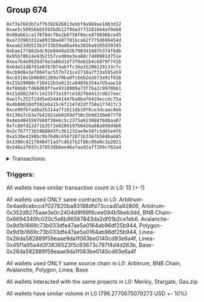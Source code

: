 ## Group 674

```0xc413b4751493f7a10e3644d2e7b41df5dd2fd968
0xf3a7683b7af7b392826013ebbf8a9b9ae1083d12
0xae5c50956bb5592bdb12f9da3773281bb4af0eb8
0x90a661ca178704cf6e2b8758f0ece879696bce45
0xa733903332a89338a407781bca62f775d699454d
0xeab23db523b3f33b59ad6a49a3030a9285d39345
0xbae177882bdc92e8440a92b7903d1607b374f6db
0x95b70624e93b2157ced0de3ea88c7dd0081d751e
0xea764e9926d74e3a86d1df3f6eb1b4c6879f741b
0x64e51d87d1e0f67874ab7fc36a35200229133cfc
0xcb9d8a3ef804fac557b721ce2718a7f33a595a59
0xc8318e1b968d12b9a70ba0fc6eb2ea573a91f616
0x21b29908cf10412b3a913ca9485b354a7d5aae18
0xf8bb8cfd68d69ffee9318909a73f7ba2c9970bb1
0x21dd02347c1423573a197ce102f6d412cd627eec
0xe1fc252f2dd5ed344414476a8baf6429eccdc75a
0x4b08010df592eba15c6f2147d2df750a17741fc3
0xce99fbfad8a35314a7f1611db10f8ce3dcaac8eb
0x130a7cb3a7b42921eb0169df50c5b9d330e077f8
0xdeb4845507b88f38e6c5c2375a613088f60baa87
0x7c89fd12d71b3572e0209197b0428a88a958d4b6
0x2c767773b5980843fc361232ae9e107c5d65e4f6
0xa530e4198bc9b76d0c656f2871b3367b584bab85
0x3390c4217840d71ad7cdb27b2f86c89a0c3a2021
0x240a1f037c37953db6ee46a7aa92af7399cf82a4
```
<details>
<summary>Transactions:</summary>

Hashes: 

Wallet: 0xc413b4751493f7a10e3644d2e7b41df5dd2fd968

       Hash: 0xf7a44ff6ec5270151f4e67f88754b5b71650db94758a56adf156bb6eb551ddd9
         - source chain: Arbitrum
         - destination chain: Aptos
         - project: Merkly
         - contract: 0x4ae8cebccd7027820ba83188dfd73ccad0a92806
       Hash: 0x565d89b146a44afb275851ef600a63bdd84d8cee3710d6c52c34bb4067c63493
         - source chain: Arbitrum
         - destination chain: Base
         - project: Stargate
         - contract: 0x352d8275aae3e0c2404d9f68f6cee084b5beb3dd
         - value USD: 12.864093481
       Hash: 0x999348d5af3dd2dadc3dc0a800e6a8702560d3c79455944d5ff0bb940bb2a875
         - source chain: Arbitrum
         - destination chain: BNB Chain
         - project: Stargate
         - contract: 0x352d8275aae3e0c2404d9f68f6cee084b5beb3dd
         - value USD: 103.773430105
       Hash: 0xf1b9e621b96ff3342247aa954d92a74db6dab86190b034503e6c5c631f20967a
         - source chain: BNB Chain
         - destination chain: Avalanche
         - project: Stargate
         - contract: 0x6694340fc020c5e6b96567843da2df01b2ce1eb6
         - value USD: 100.718673872
       Hash: 0x2615b778fe19a0b18e578362d9b1f710af391d02521a9d0f1979398d675ebdb8
         - source chain: Avalanche
         - destination chain: Polygon
         - project: Stargate
         - contract: 0x9d1b1669c73b033dfe47ae5a0164ab96df25b944
         - value USD: 98.880955177
       Hash: 0x32b2b372894bfe5b53ee74d69777f6efebd26dded57892420686e5343e00d389
         - source chain: Polygon
         - destination chain: Base
         - project: Stargate
         - contract: 0x9d1b1669c73b033dfe47ae5a0164ab96df25b944
         - value USD: 97.75203845
       Hash: 0xba0045746eb320881f2e6c2cdf57749384bee1e5745bd6b98108204f5d195bcd
         - source chain: Arbitrum
         - destination chain: BNB Chain
         - project: Stargate
         - contract: 0x352d8275aae3e0c2404d9f68f6cee084b5beb3dd
         - value USD: 66.98304427
       Hash: 0x8cb7739b9980579436c93e5744961f402652cf0e9694c980dc52978418abdb45
         - source chain: BNB Chain
         - destination chain: Avalanche
         - project: Stargate
         - contract: 0x6694340fc020c5e6b96567843da2df01b2ce1eb6
         - value USD: 64.205101979
       Hash: 0xd72ba46cb3406415cbfd56a05c018cf7f6b72818dc046351e35b4d2b0183b748
         - source chain: Avalanche
         - destination chain: Polygon
         - project: Stargate
         - contract: 0x9d1b1669c73b033dfe47ae5a0164ab96df25b944
         - value USD: 62.623688331
       Hash: 0x331f228eaf1a7356a8d6f1eab815c4c218a3251533a5f9cca7c12f27f0e175a2
         - source chain: Polygon
         - destination chain: Base
         - project: Stargate
         - contract: 0x9d1b1669c73b033dfe47ae5a0164ab96df25b944
         - value USD: 61.799007807
       Hash: 0x0e56492dbb58f34fe67528c71d08bb1add4d74f43d954077cfc689db93852467
         - source chain: Linea
         - destination chain: Metis
         - project: Gas.zip
         - contract: 0x26da582889f59eaae9da1f063be0140cd93e6a4f
         - value USD: 5.058765177e-06
       Hash: 0x0e878122f5027e693b95cf40a46b5ceae89425f3e53744297168b3889a2f7498
         - source chain: Linea
         - destination chain: Base
         - project: Stargate
         - contract: 0x45f1a95a4d3f3836523f5c83673c797f4d4d263b
         - value USD: 126.676864191
       Hash: 0xa897025c9d9ae2e5d70ba6b2381a817bdb16292970a83e9487185dadfa37fd13
         - source chain: Base
         - destination chain: Scroll
         - project: Gas.zip
         - contract: 0x26da582889f59eaae9da1f063be0140cd93e6a4f
         - value USD: 0.0001647861621
Wallet: 0xf3a7683b7af7b392826013ebbf8a9b9ae1083d12

       Hash:0x4396f95e5eba45b8789d79b6693cc93a5f4f585b65e59064a849c870f21f0eb2
         - source chain: Arbitrum
         - destination chain: Aptos
         - project: Merkly
         - contract: 0x4ae8cebccd7027820ba83188dfd73ccad0a92806
       Hash:0x52386e6f5e7ecdab0840c7bff6b29377414084f2bac3abdba1d1a62171da2a41
         - source chain: Arbitrum
         - destination chain: Base
         - project: Stargate
         - contract: 0x352d8275aae3e0c2404d9f68f6cee084b5beb3dd
         - value USD: 13.089799688
       Hash:0x4f26fd5a2c547ecae700433f272c3435df59549cd5b05d62491265256daa6ca5
         - source chain: Arbitrum
         - destination chain: BNB Chain
         - project: Stargate
         - contract: 0x352d8275aae3e0c2404d9f68f6cee084b5beb3dd
         - value USD: 89.60437864
       Hash:0xbddd8536a98f552f07b655acd6a7e8b905cf1df989d30f678c816631f4b2f708
         - source chain: BNB Chain
         - destination chain: Avalanche
         - project: Stargate
         - contract: 0x6694340fc020c5e6b96567843da2df01b2ce1eb6
         - value USD: 86.560227054
       Hash:0xb71b9a68337c2f6ccccf62f949b708a525580540a0df684b9f3bdcab154dd669
         - source chain: Avalanche
         - destination chain: Polygon
         - project: Stargate
         - contract: 0x9d1b1669c73b033dfe47ae5a0164ab96df25b944
         - value USD: 84.772662062
       Hash:0x11584bfab5efd37e36381ffdf061490ccbf3d6b8cd2e4cc9b992cc1b2d5679d9
         - source chain: Polygon
         - destination chain: Base
         - project: Stargate
         - contract: 0x9d1b1669c73b033dfe47ae5a0164ab96df25b944
         - value USD: 83.639007175
       Hash:0x0e2c17db30a0b15246fb303fd9d6840d637c25badea49d0b0c54917545e2c8d8
         - source chain: Arbitrum
         - destination chain: BNB Chain
         - project: Stargate
         - contract: 0x352d8275aae3e0c2404d9f68f6cee084b5beb3dd
         - value USD: 65.155102654
       Hash:0x9415023e86fa281780fb58f753c8e7f24e1538ae194015471a605e08fbc88ddf
         - source chain: BNB Chain
         - destination chain: Avalanche
         - project: Stargate
         - contract: 0x6694340fc020c5e6b96567843da2df01b2ce1eb6
         - value USD: 63.121284721
       Hash:0x7016d71802dbf41e1bf1750a6aed4a4942d0da5abb09ab194f634de42f615d2e
         - source chain: Avalanche
         - destination chain: Polygon
         - project: Stargate
         - contract: 0x9d1b1669c73b033dfe47ae5a0164ab96df25b944
         - value USD: 61.62302416
       Hash:0xc1b326705631b72a6d5aba12762fb2c3e64bb828284f2dc5cba9728b250b2183
         - source chain: Polygon
         - destination chain: Base
         - project: Stargate
         - contract: 0x9d1b1669c73b033dfe47ae5a0164ab96df25b944
         - value USD: 60.8130422
       Hash:0xb0d4e9c7c3d48b91e9d8765d024fe38e21a5aa1f53257a2f5cd60cb696636ab9
         - source chain: Linea
         - destination chain: Linea
         - project: Gas.zip
         - contract: 0x26da582889f59eaae9da1f063be0140cd93e6a4f
         - value USD: 0.0001287766739
       Hash:0xcb6125d85af153b62e1498624a29b79aa27294a65a42bd04d2235606ea432e5d
         - source chain: Linea
         - destination chain: Base
         - project: Stargate
         - contract: 0x45f1a95a4d3f3836523f5c83673c797f4d4d263b
         - value USD: 153.177909705
       Hash:0x9c88d46f600799e9d5e147c8c1fdf0b090668a81c51c9bc514ccf297b9200f49
         - source chain: Base
         - destination chain: Linea
         - project: Gas.zip
         - contract: 0x26da582889f59eaae9da1f063be0140cd93e6a4f
         - value USD: 9.222305818e-05
Wallet: 0xae5c50956bb5592bdb12f9da3773281bb4af0eb8

       Hash:0x0a9b38934401b29f9fb23c26c15d2e37be413d4049630bbee3571f56df49cf01
         - source chain: Arbitrum
         - destination chain: Aptos
         - project: Merkly
         - contract: 0x4ae8cebccd7027820ba83188dfd73ccad0a92806
       Hash:0xfc0dc93a22782ca7b231319ccb65af4e642124efe49c6419b8355e58c9cb7fd8
         - source chain: Arbitrum
         - destination chain: Base
         - project: Stargate
         - contract: 0x352d8275aae3e0c2404d9f68f6cee084b5beb3dd
         - value USD: 10.195903347
       Hash:0xa872b3162fbf435b943f83f83a6dd4a8912ad697f89125abd70f28fe199f124b
         - source chain: Arbitrum
         - destination chain: BNB Chain
         - project: Stargate
         - contract: 0x352d8275aae3e0c2404d9f68f6cee084b5beb3dd
         - value USD: 90.027928929
       Hash:0x691e4cbdc9d50d6c5f3e618af4fa45fbc9594133dad3fec39482f65140c7dfb0
         - source chain: BNB Chain
         - destination chain: Avalanche
         - project: Stargate
         - contract: 0x6694340fc020c5e6b96567843da2df01b2ce1eb6
         - value USD: 87.098274734
       Hash:0x9035c01ba1238d9b86f9e249b0c7436fb3ee7aeae306e8c9e495a09818cb0ba5
         - source chain: Avalanche
         - destination chain: Polygon
         - project: Stargate
         - contract: 0x9d1b1669c73b033dfe47ae5a0164ab96df25b944
         - value USD: 85.268297023
       Hash:0x6f320bac265cae48eeadb131afcb8c5aaddd2896bbc88eb8cdd8d801b23cde12
         - source chain: Polygon
         - destination chain: Base
         - project: Stargate
         - contract: 0x9d1b1669c73b033dfe47ae5a0164ab96df25b944
         - value USD: 83.757236151
       Hash:0x9149216014f87b652b8595af6680f2a63b591f6b05a89c0bb1463f056b9864e8
         - source chain: Arbitrum
         - destination chain: BNB Chain
         - project: Stargate
         - contract: 0x352d8275aae3e0c2404d9f68f6cee084b5beb3dd
         - value USD: 63.157724481
       Hash:0xd7fbde02c8bbcd05e3426a69db4b3952490dbb21547264ee77016a989ff938c4
         - source chain: BNB Chain
         - destination chain: Avalanche
         - project: Stargate
         - contract: 0x6694340fc020c5e6b96567843da2df01b2ce1eb6
         - value USD: 61.046425294
       Hash:0xbef096972f3fb9c6cc70a9cab7322bfc58cf7c7b14da5429e67d1b9e879ab05e
         - source chain: Avalanche
         - destination chain: Polygon
         - project: Stargate
         - contract: 0x9d1b1669c73b033dfe47ae5a0164ab96df25b944
         - value USD: 59.663553919
       Hash:0x8e3f78b3f123d597a943bc2af1584c6bd24eb51ca5f0b1fb1872605a14ce3c54
         - source chain: Polygon
         - destination chain: Base
         - project: Stargate
         - contract: 0x9d1b1669c73b033dfe47ae5a0164ab96df25b944
         - value USD: 59.119304318
       Hash:0x0f2fe2c0eaa0eecd2e80473158e942a99ce2457a17eb1f4134ea08e1d89001ea
         - source chain: Linea
         - destination chain: Kava
         - project: Gas.zip
         - contract: 0x26da582889f59eaae9da1f063be0140cd93e6a4f
         - value USD: 3.54512786e-08
       Hash:0xe90aa510f21a7d70b908b3a55d1d992602aadd0205a2fb5f3112917347f74457
         - source chain: Linea
         - destination chain: Base
         - project: Stargate
         - contract: 0x45f1a95a4d3f3836523f5c83673c797f4d4d263b
         - value USD: 125.975282311
       Hash:0x35ce34b1ff51b5b6af8f0b8dd2d0c4dce5f263c101407f97b12980da8153566e
         - source chain: Base
         - destination chain: Base
         - project: Gas.zip
         - contract: 0x26da582889f59eaae9da1f063be0140cd93e6a4f
         - value USD: 6.112458508e-05
Wallet: 0x90a661ca178704cf6e2b8758f0ece879696bce45

       Hash:0xb5290e0e3885b2b2c818c6dd017df8ab59615d2ffea9817d8ee1c216b2fd828c
         - source chain: Arbitrum
         - destination chain: Aptos
         - project: Merkly
         - contract: 0x4ae8cebccd7027820ba83188dfd73ccad0a92806
       Hash:0xa07b7010428ec81933151a712c9a67191c8155b8c22129bbfe19c4eea8244a9f
         - source chain: Arbitrum
         - destination chain: Base
         - project: Stargate
         - contract: 0x352d8275aae3e0c2404d9f68f6cee084b5beb3dd
         - value USD: 15.198130251
       Hash:0x562f89ab564ead5059ce8d8b4ab2852bd34e1df092664f63cf4337c47d863c78
         - source chain: Arbitrum
         - destination chain: BNB Chain
         - project: Stargate
         - contract: 0x352d8275aae3e0c2404d9f68f6cee084b5beb3dd
         - value USD: 94.645259997
       Hash:0x05166c4a35effd705ebf1c7f1dbc2d2b223942cb54dfc6f4318f17b4e54c63bd
         - source chain: BNB Chain
         - destination chain: Avalanche
         - project: Stargate
         - contract: 0x6694340fc020c5e6b96567843da2df01b2ce1eb6
         - value USD: 91.700129367
       Hash:0xe6dfe0118bd06ec8017b2842bcf0ed94862fd759e6be08c27ecd99d21027ca58
         - source chain: Avalanche
         - destination chain: Polygon
         - project: Stargate
         - contract: 0x9d1b1669c73b033dfe47ae5a0164ab96df25b944
         - value USD: 89.553190179
       Hash:0x28dc2b279d4d438f85e170791d8b0ebcb0438c3816d3dee4bcf240a4e9916724
         - source chain: Polygon
         - destination chain: Base
         - project: Stargate
         - contract: 0x9d1b1669c73b033dfe47ae5a0164ab96df25b944
         - value USD: 88.137500741
       Hash:0x075e00f48da861a76d76a908087e0ac01dea6b3a31282c521a2a0e433080f71f
         - source chain: Arbitrum
         - destination chain: BNB Chain
         - project: Stargate
         - contract: 0x352d8275aae3e0c2404d9f68f6cee084b5beb3dd
         - value USD: 66.270384688
       Hash:0xcd4632fcaa1aefa00614e976cde20146d21549d0d7dbf88de4961c29a6a79b38
         - source chain: BNB Chain
         - destination chain: Avalanche
         - project: Stargate
         - contract: 0x6694340fc020c5e6b96567843da2df01b2ce1eb6
         - value USD: 63.693094018
       Hash:0xac4d3ee756897a4a50a10df219a91af3e6a9861683b879c5de99ba18457e1be5
         - source chain: Avalanche
         - destination chain: Polygon
         - project: Stargate
         - contract: 0x9d1b1669c73b033dfe47ae5a0164ab96df25b944
         - value USD: 62.222367448
       Hash:0x31adbdac1e63608d6bf5d8490e717c5843dd36c6f9182840d249f0d6cccaa051
         - source chain: Polygon
         - destination chain: Base
         - project: Stargate
         - contract: 0x9d1b1669c73b033dfe47ae5a0164ab96df25b944
         - value USD: 61.648322709
       Hash:0xefbd8720e72579e0e979820fa6f6482b0602ea3891b209e5ec39d39457bf91df
         - source chain: Linea
         - destination chain: Linea
         - project: Gas.zip
         - contract: 0x26da582889f59eaae9da1f063be0140cd93e6a4f
         - value USD: 8.824251189e-05
       Hash:0x5c1f9f3da3c1374b803c6a3d895a7f2147f42ac4920006eec96f65189c1715f8
         - source chain: Linea
         - destination chain: Base
         - project: Stargate
         - contract: 0x45f1a95a4d3f3836523f5c83673c797f4d4d263b
         - value USD: 107.849735111
       Hash:0x00f7ed2c7296bb57d682ef7add3dbc0532a97cf6609b6aa67b09abf2ea2075f7
         - source chain: Base
         - destination chain: Metis
         - project: Gas.zip
         - contract: 0x26da582889f59eaae9da1f063be0140cd93e6a4f
         - value USD: 1.087993041e-06
Wallet: 0xa733903332a89338a407781bca62f775d699454d

       Hash:0x8b6443d4da5589e728fed248916c185c6ed111098a0f98e5b7e8a91ae8d861b7
         - source chain: Arbitrum
         - destination chain: Aptos
         - project: Merkly
         - contract: 0x4ae8cebccd7027820ba83188dfd73ccad0a92806
       Hash:0xffac53f950323ae880f083575cb4fb80685398eae635aa85479f327a47b3c669
         - source chain: Arbitrum
         - destination chain: Base
         - project: Stargate
         - contract: 0x352d8275aae3e0c2404d9f68f6cee084b5beb3dd
         - value USD: 13.087881527
       Hash:0xfc8d50317248353cad1844ba46d3e4606aaf30e27129ab5d6eb3a8e9b671061a
         - source chain: Arbitrum
         - destination chain: BNB Chain
         - project: Stargate
         - contract: 0x352d8275aae3e0c2404d9f68f6cee084b5beb3dd
         - value USD: 99.345421086
       Hash:0xa0a39d9b1aa64a694c62e0861a58d735c0f7423ef2ea80ac99dd42c3bb87d41a
         - source chain: BNB Chain
         - destination chain: Avalanche
         - project: Stargate
         - contract: 0x6694340fc020c5e6b96567843da2df01b2ce1eb6
         - value USD: 96.39063897
       Hash:0x683b82e9a1214bacee31204b02dbc094ee18fc53b9c65867711029af53fbc809
         - source chain: Avalanche
         - destination chain: Polygon
         - project: Stargate
         - contract: 0x9d1b1669c73b033dfe47ae5a0164ab96df25b944
         - value USD: 94.357912031
       Hash:0x8908f957c8854f167ad1a3ce08f31c03398354a47cfcaa9e6755fd756738d73b
         - source chain: Polygon
         - destination chain: Base
         - project: Stargate
         - contract: 0x9d1b1669c73b033dfe47ae5a0164ab96df25b944
         - value USD: 93.140405198
       Hash:0x8312998d14a979758963602f91a809b90877a13bdc2c628308dd1e038a07bad0
         - source chain: Arbitrum
         - destination chain: BNB Chain
         - project: Stargate
         - contract: 0x352d8275aae3e0c2404d9f68f6cee084b5beb3dd
         - value USD: 67.335790213
       Hash:0xda498ca35e55c71d1b4a2be1d841f1a4158cdc52d4887a390bf3b8baa349f18e
         - source chain: BNB Chain
         - destination chain: Avalanche
         - project: Stargate
         - contract: 0x6694340fc020c5e6b96567843da2df01b2ce1eb6
         - value USD: 64.542862275
       Hash:0xe24f8d21051ada5ea2704eb671b092629f87ebce8ecb88706cadb9e8ba9116e5
         - source chain: Avalanche
         - destination chain: Polygon
         - project: Stargate
         - contract: 0x9d1b1669c73b033dfe47ae5a0164ab96df25b944
         - value USD: 63.073576307
       Hash:0x378d27936a94ff6cfe35247d470539f9b92503e0d61526981e1c8855f9424b6a
         - source chain: Polygon
         - destination chain: Base
         - project: Stargate
         - contract: 0x9d1b1669c73b033dfe47ae5a0164ab96df25b944
         - value USD: 62.346012003
       Hash:0xf3a3c056bca770e4f3962b7ef765d661818953cec0ac303f7a2b3077881c988f
         - source chain: Linea
         - destination chain: Kava
         - project: Gas.zip
         - contract: 0x26da582889f59eaae9da1f063be0140cd93e6a4f
         - value USD: 3.329002837e-08
       Hash:0x88934a6542e25f6d1954890e59b420fdb333e3c722dd16fb86954813d2a9e142
         - source chain: Linea
         - destination chain: Base
         - project: Stargate
         - contract: 0x45f1a95a4d3f3836523f5c83673c797f4d4d263b
         - value USD: 103.125725373
       Hash:0xdf435810429851d967a119560bb676873083ff47ff4d7adfcf07a920c6bfcb04
         - source chain: Base
         - destination chain: Kava
         - project: Gas.zip
         - contract: 0x26da582889f59eaae9da1f063be0140cd93e6a4f
         - value USD: 4.391663417e-08
Wallet: 0xeab23db523b3f33b59ad6a49a3030a9285d39345

       Hash:0x19b6ad2c011e4e514c8835b2201f01d30418e1e7c9831512d9834216f476330d
         - source chain: Arbitrum
         - destination chain: Aptos
         - project: Merkly
         - contract: 0x4ae8cebccd7027820ba83188dfd73ccad0a92806
       Hash:0xc07d701a5adb9a682ef1cab50599327ae3ebdbf317bf08c95d43750398905952
         - source chain: Arbitrum
         - destination chain: Base
         - project: Stargate
         - contract: 0x352d8275aae3e0c2404d9f68f6cee084b5beb3dd
         - value USD: 13.864420273
       Hash:0x6fd54cfb26c1ba2bface4ed18f5852b7b0eed6554ee7012f857ec93592660e85
         - source chain: Arbitrum
         - destination chain: BNB Chain
         - project: Stargate
         - contract: 0x352d8275aae3e0c2404d9f68f6cee084b5beb3dd
         - value USD: 106.140422872
       Hash:0x963119ad65e2127ca75f33c54d82fcdfe3d3fc8dbf365c94ca4d4687d15b57da
         - source chain: BNB Chain
         - destination chain: Avalanche
         - project: Stargate
         - contract: 0x6694340fc020c5e6b96567843da2df01b2ce1eb6
         - value USD: 103.061988217
       Hash:0x9806074b021666ea9cacf4c35eab8483974f87bade8108bae1e84b1bc1fbba6c
         - source chain: Avalanche
         - destination chain: Polygon
         - project: Stargate
         - contract: 0x9d1b1669c73b033dfe47ae5a0164ab96df25b944
         - value USD: 101.014459526
       Hash:0x0b14294a5d940e1b56a7fe892216175e389929fddadcce3f4ed9201ec6dfa944
         - source chain: Polygon
         - destination chain: Base
         - project: Stargate
         - contract: 0x9d1b1669c73b033dfe47ae5a0164ab96df25b944
         - value USD: 99.809030989
       Hash:0xff7e568be1b199184a9354b87314c2a1abc5851832f55824415755ce9be6b3c7
         - source chain: Arbitrum
         - destination chain: BNB Chain
         - project: Stargate
         - contract: 0x352d8275aae3e0c2404d9f68f6cee084b5beb3dd
         - value USD: 66.837206343
       Hash:0x0c00bf60ef7c21f10940b159ccf88311e43e9b50ee3823de037fed0ba7145e11
         - source chain: BNB Chain
         - destination chain: Avalanche
         - project: Stargate
         - contract: 0x6694340fc020c5e6b96567843da2df01b2ce1eb6
         - value USD: 64.382298127
       Hash:0x8af9ac4acfaaa585eabd96c8c5d96804dfc2a3b0872f91ed852b4ca3712774b4
         - source chain: Avalanche
         - destination chain: Polygon
         - project: Stargate
         - contract: 0x9d1b1669c73b033dfe47ae5a0164ab96df25b944
         - value USD: 62.906069801
       Hash:0x57704c6ab6a4a1be7e66e9618ba1c64e8323ca76e30be95e18911d7f4141218d
         - source chain: Polygon
         - destination chain: Base
         - project: Stargate
         - contract: 0x9d1b1669c73b033dfe47ae5a0164ab96df25b944
         - value USD: 62.144444327
       Hash:0x2e07fa1bff75dfe344751d3a6ea26217cbcc24b53e665eac386eedcdcd99d205
         - source chain: Linea
         - destination chain: Kava
         - project: Gas.zip
         - contract: 0x26da582889f59eaae9da1f063be0140cd93e6a4f
         - value USD: 7.651737865e-09
       Hash:0xcac069c1847fd82b95ef8c591fa0e55f550a9f0b9c20370801dc53e68681bb9a
         - source chain: Linea
         - destination chain: Base
         - project: Stargate
         - contract: 0x45f1a95a4d3f3836523f5c83673c797f4d4d263b
         - value USD: 152.544949942
       Hash:0xb0b548a657cc6c9628a82271596ee449c54cf42b8facb82f584a3cd6c4db7006
         - source chain: Base
         - destination chain: Scroll
         - project: Gas.zip
         - contract: 0x26da582889f59eaae9da1f063be0140cd93e6a4f
         - value USD: 4.895784892e-05
Wallet: 0xbae177882bdc92e8440a92b7903d1607b374f6db

       Hash:0xb69ed71aa4cce6d8d6e8d68fd237ae865a94d79751cf14a27940cc2ed743beef
         - source chain: Arbitrum
         - destination chain: Aptos
         - project: Merkly
         - contract: 0x4ae8cebccd7027820ba83188dfd73ccad0a92806
       Hash:0x417a25d76d02cbaa89675a254dae123668c353a9365554bb4a0745302b537c8b
         - source chain: Arbitrum
         - destination chain: Base
         - project: Stargate
         - contract: 0x352d8275aae3e0c2404d9f68f6cee084b5beb3dd
         - value USD: 34.798992736
       Hash:0x213dbd0143ddeedfe55e088741ebd90943ac1ee28e5cb437d4fd5abc3c289b35
         - source chain: Arbitrum
         - destination chain: BNB Chain
         - project: Stargate
         - contract: 0x352d8275aae3e0c2404d9f68f6cee084b5beb3dd
         - value USD: 101.985338184
       Hash:0x3aaec08a8fc56fd8613d55a4e01d28d88d53f5e580451d692d2d1ef4be1a29ae
         - source chain: BNB Chain
         - destination chain: Avalanche
         - project: Stargate
         - contract: 0x6694340fc020c5e6b96567843da2df01b2ce1eb6
         - value USD: 98.873017131
       Hash:0xff7757cb3e2b03026ebf43d00af75ad12641d0244dc6893f333e400142e5fbc9
         - source chain: Avalanche
         - destination chain: Polygon
         - project: Stargate
         - contract: 0x9d1b1669c73b033dfe47ae5a0164ab96df25b944
         - value USD: 96.861442987
       Hash:0x802bf45eb67ac9c068bbccf86459e777a45f521ea02466f6ac35ab333949dc76
         - source chain: Polygon
         - destination chain: Base
         - project: Stargate
         - contract: 0x9d1b1669c73b033dfe47ae5a0164ab96df25b944
         - value USD: 95.39990208
       Hash:0x6f8733d5809363d1aae01ba57f68872c1d0ed55d6d57b98558f2c769129b3595
         - source chain: Arbitrum
         - destination chain: BNB Chain
         - project: Stargate
         - contract: 0x352d8275aae3e0c2404d9f68f6cee084b5beb3dd
         - value USD: 66.102367854
       Hash:0x81bbc04d8c5938e7f5243ad827a66104348e89947a7f603bf81227e3da8b3bee
         - source chain: BNB Chain
         - destination chain: Avalanche
         - project: Stargate
         - contract: 0x6694340fc020c5e6b96567843da2df01b2ce1eb6
         - value USD: 63.52239634
       Hash:0xc7c7ef5a53730418fd13388f28f024a1b8d457c810ac219f14b3d8a3d5164b7b
         - source chain: Avalanche
         - destination chain: Polygon
         - project: Stargate
         - contract: 0x9d1b1669c73b033dfe47ae5a0164ab96df25b944
         - value USD: 62.169333367
       Hash:0x97b57eb94c1037a163b06dfa1d044aa6b8fa75a187de35bb1c523eda6ac4f70d
         - source chain: Polygon
         - destination chain: Base
         - project: Stargate
         - contract: 0x9d1b1669c73b033dfe47ae5a0164ab96df25b944
         - value USD: 61.766773248
       Hash:0x8ac9421336ca3d0215afc2143ac2ab2e38e3c1b1fadf0088d9d1704f3d36bfcf
         - source chain: Linea
         - destination chain: Zora
         - project: Gas.zip
         - contract: 0x26da582889f59eaae9da1f063be0140cd93e6a4f
         - value USD: 7.30943643e-05
       Hash:0xc663edbbf5a4248fa4e6a8bbef4e1c24a038f7ce6fab2dd821312ce4bc250af7
         - source chain: Linea
         - destination chain: Base
         - project: Stargate
         - contract: 0x45f1a95a4d3f3836523f5c83673c797f4d4d263b
         - value USD: 115.304936666
       Hash:0x10a99b6498fa7746078155ea2445ce2e0e18520dd2f9ba837bbc443944a4fd77
         - source chain: Base
         - destination chain: Scroll
         - project: Gas.zip
         - contract: 0x26da582889f59eaae9da1f063be0140cd93e6a4f
         - value USD: 0.0001072593131
Wallet: 0x95b70624e93b2157ced0de3ea88c7dd0081d751e

       Hash:0xd3e8a9f8511d661a1ddde89950e914ea637e7bc07c060f94e728d1aba5a29855
         - source chain: Arbitrum
         - destination chain: Aptos
         - project: Merkly
         - contract: 0x4ae8cebccd7027820ba83188dfd73ccad0a92806
       Hash:0x55b2ee4bbdeee6b090e650bcd567b0974f2e1c3a4befc1532fc91b4c6aa05176
         - source chain: Arbitrum
         - destination chain: Base
         - project: Stargate
         - contract: 0x352d8275aae3e0c2404d9f68f6cee084b5beb3dd
         - value USD: 15.14180111
       Hash:0xe59cea242f382b5d1f9824ba1cf92cee20936b66c509453015eec24446134aba
         - source chain: Arbitrum
         - destination chain: BNB Chain
         - project: Stargate
         - contract: 0x352d8275aae3e0c2404d9f68f6cee084b5beb3dd
         - value USD: 103.205016808
       Hash:0xfd0accaf0b61ac44197124789bddb6099db6d13657d0f3962dee1527571cd795
         - source chain: BNB Chain
         - destination chain: Avalanche
         - project: Stargate
         - contract: 0x6694340fc020c5e6b96567843da2df01b2ce1eb6
         - value USD: 99.989570566
       Hash:0xa210409b82e15cc55ca5bf27905bd361c80d8b2218cccf5e0f18a7e7f50682ce
         - source chain: Avalanche
         - destination chain: Polygon
         - project: Stargate
         - contract: 0x9d1b1669c73b033dfe47ae5a0164ab96df25b944
         - value USD: 98.040866844
       Hash:0x6da738be54f26fda69f59c226a458717f5a3175803c03aa9cde2fad6c937fd56
         - source chain: Polygon
         - destination chain: Base
         - project: Stargate
         - contract: 0x9d1b1669c73b033dfe47ae5a0164ab96df25b944
         - value USD: 96.579851249
       Hash:0x02bfda9aa78c7011bba2ae777a57a24b5d3ff95afb288712c106b9b15b9ca3db
         - source chain: Arbitrum
         - destination chain: BNB Chain
         - project: Stargate
         - contract: 0x352d8275aae3e0c2404d9f68f6cee084b5beb3dd
         - value USD: 66.492708406
       Hash:0x97e82ee8af2d71a8af401e4d72b000b425c9efa66b0e655d1a07f3fef4877662
         - source chain: BNB Chain
         - destination chain: Avalanche
         - project: Stargate
         - contract: 0x6694340fc020c5e6b96567843da2df01b2ce1eb6
         - value USD: 63.910402928
       Hash:0xcd3214174dad5396f59e876b2fb5af211cd1e3a220dfa2a18a3c008eb13af983
         - source chain: Avalanche
         - destination chain: Polygon
         - project: Stargate
         - contract: 0x9d1b1669c73b033dfe47ae5a0164ab96df25b944
         - value USD: 62.739958165
       Hash:0xb783f6e6f016b37f5635b2a33cb143a5aa219cb0680a94c8150bce949ab55bee
         - source chain: Polygon
         - destination chain: Base
         - project: Stargate
         - contract: 0x9d1b1669c73b033dfe47ae5a0164ab96df25b944
         - value USD: 62.33488475
       Hash:0xc22d07d2ecd62c1dfe580ddc5a9d9cc2c4a71e4a4d8d79598bf98772f5e59ee1
         - source chain: Linea
         - destination chain: Metis
         - project: Gas.zip
         - contract: 0x26da582889f59eaae9da1f063be0140cd93e6a4f
         - value USD: 3.248167116e-06
       Hash:0xa02d60ebec48698005ca9f473fa11368f933d42ed67faa7f7693d4850f4dd892
         - source chain: Linea
         - destination chain: Base
         - project: Stargate
         - contract: 0x45f1a95a4d3f3836523f5c83673c797f4d4d263b
         - value USD: 153.69169905
       Hash:0x3dca90208f26d0c52078c8d929289efafd6ecf535f5e42a802e7e05221d4a7cd
         - source chain: Base
         - destination chain: Base
         - project: Gas.zip
         - contract: 0x26da582889f59eaae9da1f063be0140cd93e6a4f
         - value USD: 5.87966334e-05
Wallet: 0xea764e9926d74e3a86d1df3f6eb1b4c6879f741b

       Hash:0xb7f9b6297051d396cc327636c61eaad0c5d1c276407b37fdd8e94ee9929c8c76
         - source chain: Arbitrum
         - destination chain: Aptos
         - project: Merkly
         - contract: 0x4ae8cebccd7027820ba83188dfd73ccad0a92806
       Hash:0xef018dfe972b5b9c425477e494af9cdac549b64dcb299abcae2965314abafcab
         - source chain: Arbitrum
         - destination chain: Base
         - project: Stargate
         - contract: 0x352d8275aae3e0c2404d9f68f6cee084b5beb3dd
         - value USD: 13.172322423
       Hash:0x521331f7f367f9fa9b3020939fecfd54399f6e47fa661ae3b3904b2aa9f7eddc
         - source chain: Arbitrum
         - destination chain: BNB Chain
         - project: Stargate
         - contract: 0x352d8275aae3e0c2404d9f68f6cee084b5beb3dd
         - value USD: 101.04848024
       Hash:0x235584a722496577ac920669ef05e40d2bef7c63d699e931ca60a5ecd9302d1f
         - source chain: BNB Chain
         - destination chain: Avalanche
         - project: Stargate
         - contract: 0x6694340fc020c5e6b96567843da2df01b2ce1eb6
         - value USD: 97.814789361
       Hash:0xe12274bd7dde5af8ef53e8bc52c090a70b0492ac5332266d818c81b4e3013863
         - source chain: Avalanche
         - destination chain: Polygon
         - project: Stargate
         - contract: 0x9d1b1669c73b033dfe47ae5a0164ab96df25b944
         - value USD: 95.935611695
       Hash:0x8b127b88df61b6d2f690cef964e775d012e552863588804372614a780efdd470
         - source chain: Polygon
         - destination chain: Base
         - project: Stargate
         - contract: 0x9d1b1669c73b033dfe47ae5a0164ab96df25b944
         - value USD: 94.755190617
       Hash:0x9b884f5790ec806bdb8082925a61ed5c6ac539a39031fe39dffec7c5652ffcec
         - source chain: Arbitrum
         - destination chain: BNB Chain
         - project: Stargate
         - contract: 0x352d8275aae3e0c2404d9f68f6cee084b5beb3dd
         - value USD: 66.005268054
       Hash:0xd9dca3e0a98b59b467dd076c2a1f1dccbcb0ee9d4a7a557fffda28dfcefd5609
         - source chain: BNB Chain
         - destination chain: Avalanche
         - project: Stargate
         - contract: 0x6694340fc020c5e6b96567843da2df01b2ce1eb6
         - value USD: 63.28795601
       Hash:0x93c4b9229cb58cdf99a1b7bca90bafbc72cbd91573645311c0f4ef62704366fd
         - source chain: Avalanche
         - destination chain: Polygon
         - project: Stargate
         - contract: 0x9d1b1669c73b033dfe47ae5a0164ab96df25b944
         - value USD: 62.097307833
       Hash:0x031c2f297a1587a78c435d4d71d81371f3a1d024107158236302c05f27879143
         - source chain: Polygon
         - destination chain: Base
         - project: Stargate
         - contract: 0x9d1b1669c73b033dfe47ae5a0164ab96df25b944
         - value USD: 61.391365593
       Hash:0x96bf8ce029ac261c6dcc182455e76ec224bf82852b2f36f16dabc0cf22380868
         - source chain: Linea
         - destination chain: Base
         - project: Gas.zip
         - contract: 0x26da582889f59eaae9da1f063be0140cd93e6a4f
         - value USD: 0.000144914317
       Hash:0x5269a02a8d654acad0aa9787562f079b65c5827fbf5ac784cfe0c24c59710f5b
         - source chain: Linea
         - destination chain: Base
         - project: Stargate
         - contract: 0x45f1a95a4d3f3836523f5c83673c797f4d4d263b
         - value USD: 141.295419546
       Hash:0x73d8635481a1357f149bc26baa902fdda0bf44b09be3af34d1399a240ca33220
         - source chain: Base
         - destination chain: Kava
         - project: Gas.zip
         - contract: 0x26da582889f59eaae9da1f063be0140cd93e6a4f
         - value USD: 5.640870029e-09
Wallet: 0x64e51d87d1e0f67874ab7fc36a35200229133cfc

       Hash:0xd2b42950954b45d2d2e664e81449a4b5439cd7da8af419683e9296b391ed5b21
         - source chain: Arbitrum
         - destination chain: Aptos
         - project: Merkly
         - contract: 0x4ae8cebccd7027820ba83188dfd73ccad0a92806
       Hash:0x7378bbebc6a333fdc5b6dfa51beb6cb3ab17a5ce10d20c67309be7936f6e761d
         - source chain: Arbitrum
         - destination chain: Base
         - project: Stargate
         - contract: 0x352d8275aae3e0c2404d9f68f6cee084b5beb3dd
         - value USD: 12.467410154
       Hash:0xf6c0c83d42d0cef64f55f42e050179c2bbe8a18b6aa61b17361a3c89eab6cebd
         - source chain: Arbitrum
         - destination chain: BNB Chain
         - project: Stargate
         - contract: 0x352d8275aae3e0c2404d9f68f6cee084b5beb3dd
         - value USD: 105.591788266
       Hash:0x20a3577af8ad8b6be92b326b0464c8948f3e58bae30d2fb4e3f9fa0531988474
         - source chain: BNB Chain
         - destination chain: Avalanche
         - project: Stargate
         - contract: 0x6694340fc020c5e6b96567843da2df01b2ce1eb6
         - value USD: 102.408336184
       Hash:0x7bbbe34edf8bb522a04fc37f710b17c8845d628547134571844f943cc33e8aaa
         - source chain: Avalanche
         - destination chain: Polygon
         - project: Stargate
         - contract: 0x9d1b1669c73b033dfe47ae5a0164ab96df25b944
         - value USD: 100.656042111
       Hash:0x3f619fea358c8aabb962d4a2ec2db5262056884ccacb05998f6f61c63e4599c1
         - source chain: Polygon
         - destination chain: Base
         - project: Stargate
         - contract: 0x9d1b1669c73b033dfe47ae5a0164ab96df25b944
         - value USD: 99.163868412
       Hash:0xa18c3a4fc22f284f8c4170bce5b6b69dfacca336bffd5a8b92ddf2a6438a723a
         - source chain: Arbitrum
         - destination chain: BNB Chain
         - project: Stargate
         - contract: 0x352d8275aae3e0c2404d9f68f6cee084b5beb3dd
         - value USD: 65.797073478
       Hash:0x909488c10a60a3e0ce1b2073b3405061ddb77cb53ad16eb15ed3cb4dc0633e3a
         - source chain: BNB Chain
         - destination chain: Avalanche
         - project: Stargate
         - contract: 0x6694340fc020c5e6b96567843da2df01b2ce1eb6
         - value USD: 62.659822304
       Hash:0xbf0fdf6ac1aba5ae8507c02da852baaf89d9ae11bc0b69b2323f906d44e9f41d
         - source chain: Avalanche
         - destination chain: Polygon
         - project: Stargate
         - contract: 0x9d1b1669c73b033dfe47ae5a0164ab96df25b944
         - value USD: 61.660850858
       Hash:0xb373a45c6e4250e1696dfa761412ff0e008ec2215dbc1eb01ab408dbbe41501b
         - source chain: Polygon
         - destination chain: Base
         - project: Stargate
         - contract: 0x9d1b1669c73b033dfe47ae5a0164ab96df25b944
         - value USD: 61.395235899
       Hash:0x01800dbd600810ff6f3880c2ba10d90b4f39de4eb8af7d43a3e9402241941331
         - source chain: Linea
         - destination chain: Scroll
         - project: Gas.zip
         - contract: 0x26da582889f59eaae9da1f063be0140cd93e6a4f
         - value USD: 2.223932588e-05
       Hash:0xd7fc5761d78f375bdbef9cc941a9ba01c006559df24c46ee5353f81ab924730f
         - source chain: Linea
         - destination chain: Base
         - project: Stargate
         - contract: 0x45f1a95a4d3f3836523f5c83673c797f4d4d263b
         - value USD: 137.571896362
       Hash:0x2e3b2dc022d31835bd312202d8aa9b4289ebff807a1608edd105730e506ae4b3
         - source chain: Base
         - destination chain: Metis
         - project: Gas.zip
         - contract: 0x26da582889f59eaae9da1f063be0140cd93e6a4f
         - value USD: 5.576824584e-07
Wallet: 0xcb9d8a3ef804fac557b721ce2718a7f33a595a59

       Hash:0x837e3c5080be0fde0f54da75c7e09c1ef680e810043fe2baab51fd9f24f61544
         - source chain: Arbitrum
         - destination chain: Aptos
         - project: Merkly
         - contract: 0x4ae8cebccd7027820ba83188dfd73ccad0a92806
       Hash:0x4f495930a24ffecaebcd9776cfdc289380c9e3c3e15e663bb1a34813742e12a4
         - source chain: Arbitrum
         - destination chain: Base
         - project: Stargate
         - contract: 0x352d8275aae3e0c2404d9f68f6cee084b5beb3dd
         - value USD: 13.968137363
       Hash:0xf8ede6491ac446eab9db66d5bbafb2fdade58ba1384f5ffe6c6eb12e1135ff13
         - source chain: Arbitrum
         - destination chain: BNB Chain
         - project: Stargate
         - contract: 0x352d8275aae3e0c2404d9f68f6cee084b5beb3dd
         - value USD: 89.771312114
       Hash:0xb1f11460944cdf0c95d190fbd98d1233e0b245d831d8d82d065413e72242db47
         - source chain: BNB Chain
         - destination chain: Avalanche
         - project: Stargate
         - contract: 0x6694340fc020c5e6b96567843da2df01b2ce1eb6
         - value USD: 86.601939099
       Hash:0xe5ac75b4a54e6dd027d2f39c5b60324b64e0a23612d85b2a6d5fee43f1a942cb
         - source chain: Avalanche
         - destination chain: Polygon
         - project: Stargate
         - contract: 0x9d1b1669c73b033dfe47ae5a0164ab96df25b944
         - value USD: 84.952716075
       Hash:0x3fb6fcec47ec2639ba31e84edc427ea150039cddcdc80bff5f4f1391faba82ea
         - source chain: Polygon
         - destination chain: Base
         - project: Stargate
         - contract: 0x9d1b1669c73b033dfe47ae5a0164ab96df25b944
         - value USD: 83.786363536
       Hash:0xb46d356f377d8a6dcefc034622a758beb23181255f8b6a63c0e2c3c4af355122
         - source chain: Arbitrum
         - destination chain: BNB Chain
         - project: Stargate
         - contract: 0x352d8275aae3e0c2404d9f68f6cee084b5beb3dd
         - value USD: 62.668800329
       Hash:0x7da6ae54d41b7139ab893680677f7cda7feab46901709403a65e2b3408807647
         - source chain: BNB Chain
         - destination chain: Avalanche
         - project: Stargate
         - contract: 0x6694340fc020c5e6b96567843da2df01b2ce1eb6
         - value USD: 60.086526339
       Hash:0x18f50c523a253f275c8e39b79cf0388c806dca430a20ff5955a2f41c2f699993
         - source chain: Avalanche
         - destination chain: Polygon
         - project: Stargate
         - contract: 0x9d1b1669c73b033dfe47ae5a0164ab96df25b944
         - value USD: 58.695147983
       Hash:0x6e04ac539d796f148a7264c739ef72af5fc5ae3d507f372620caf5b67d34a5be
         - source chain: Polygon
         - destination chain: Base
         - project: Stargate
         - contract: 0x9d1b1669c73b033dfe47ae5a0164ab96df25b944
         - value USD: 58.067003891
       Hash:0xd78188c49ed661db1a824d5a712cfa5150c5646f1910212c4f74ad4e125e569a
         - source chain: Linea
         - destination chain: Base
         - project: Gas.zip
         - contract: 0x26da582889f59eaae9da1f063be0140cd93e6a4f
         - value USD: 9.469648438e-05
       Hash:0x017c667c2d019b0e5a895f0aec5eec46ea42ac375244b29ec89c9a07b999419b
         - source chain: Linea
         - destination chain: Base
         - project: Stargate
         - contract: 0x45f1a95a4d3f3836523f5c83673c797f4d4d263b
         - value USD: 157.384699719
       Hash:0x12b15ac0ae935131d56fc054237f3ed256aefa1812335110b8e714a380848e40
         - source chain: Base
         - destination chain: Zora
         - project: Gas.zip
         - contract: 0x26da582889f59eaae9da1f063be0140cd93e6a4f
         - value USD: 2.424957614e-05
Wallet: 0xc8318e1b968d12b9a70ba0fc6eb2ea573a91f616

       Hash:0xe3526881dc706117631ba0ce66f9882d933fc961243f10666975dd475b5dbd69
         - source chain: Arbitrum
         - destination chain: Aptos
         - project: Merkly
         - contract: 0x4ae8cebccd7027820ba83188dfd73ccad0a92806
       Hash:0x5f485ecd79613e6e76df0292d0b8f4bfe79b48486d196587c8fa47b86e18c55a
         - source chain: Arbitrum
         - destination chain: Base
         - project: Stargate
         - contract: 0x352d8275aae3e0c2404d9f68f6cee084b5beb3dd
         - value USD: 15.043082517
       Hash:0xb58cae054eecbb7e71e973931976a22873ecfdbf5bb94a8188d84749b084b9b5
         - source chain: Arbitrum
         - destination chain: BNB Chain
         - project: Stargate
         - contract: 0x352d8275aae3e0c2404d9f68f6cee084b5beb3dd
         - value USD: 108.244240604
       Hash:0x8e592df492aa2e14b46b290844d708f93d2a491c0a205ffa35b5c8a2fee7a0f2
         - source chain: BNB Chain
         - destination chain: Avalanche
         - project: Stargate
         - contract: 0x6694340fc020c5e6b96567843da2df01b2ce1eb6
         - value USD: 105.05471559
       Hash:0x23f49175494797748679f7f9d0d8a8693b2fecdbbd8dca599719d9ac9b21f0e8
         - source chain: Avalanche
         - destination chain: Polygon
         - project: Stargate
         - contract: 0x9d1b1669c73b033dfe47ae5a0164ab96df25b944
         - value USD: 103.069486539
       Hash:0x850ce33fc385c587de7d71d69ec6835b733e6a68fbbceaf8083d97210ae81c13
         - source chain: Polygon
         - destination chain: Base
         - project: Stargate
         - contract: 0x9d1b1669c73b033dfe47ae5a0164ab96df25b944
         - value USD: 101.856636147
       Hash:0x4d7fc4e8875f335f494e24edec174a1a73c49a991d671ac859ce8d4be908850f
         - source chain: Arbitrum
         - destination chain: BNB Chain
         - project: Stargate
         - contract: 0x352d8275aae3e0c2404d9f68f6cee084b5beb3dd
         - value USD: 62.946272953
       Hash:0x81dce40db15816f996ef3f7733e350c8f5f9b7a4ae0223d9ef5adef0390c2616
         - source chain: BNB Chain
         - destination chain: Avalanche
         - project: Stargate
         - contract: 0x6694340fc020c5e6b96567843da2df01b2ce1eb6
         - value USD: 60.64989895
       Hash:0x97af6163e66a6a2817d45ca29e31cc7768dd904adfb444bafd216addbef4da6d
         - source chain: Avalanche
         - destination chain: Polygon
         - project: Stargate
         - contract: 0x9d1b1669c73b033dfe47ae5a0164ab96df25b944
         - value USD: 59.412765406
       Hash:0x91bfc51ed78f97c1b838469800d8f10c90d69e7f5dca9bcde6b26c1b3a59e93f
         - source chain: Polygon
         - destination chain: Base
         - project: Stargate
         - contract: 0x9d1b1669c73b033dfe47ae5a0164ab96df25b944
         - value USD: 58.951692004
       Hash:0xeeb07a3a6586248ef78185e61176161c15864b098d82ff8e61c4eb50d3bcd9c0
         - source chain: Linea
         - destination chain: Zora
         - project: Gas.zip
         - contract: 0x26da582889f59eaae9da1f063be0140cd93e6a4f
         - value USD: 2.225821644e-05
       Hash:0x2bcbb54d1f7e91e40fc27800c943af46ae01d3fe64fdb7dc791485ee3d83209c
         - source chain: Linea
         - destination chain: Base
         - project: Stargate
         - contract: 0x45f1a95a4d3f3836523f5c83673c797f4d4d263b
         - value USD: 143.466028002
       Hash:0xb1db35cb988949dd1584d72e326080e0b7e87794200020714eccb9246b2fd548
         - source chain: Base
         - destination chain: Zora
         - project: Gas.zip
         - contract: 0x26da582889f59eaae9da1f063be0140cd93e6a4f
         - value USD: 0.0001576222449
Wallet: 0x21b29908cf10412b3a913ca9485b354a7d5aae18

       Hash:0x9f3fb03847dfb440f3981e03bb1ad1f26aa5e730d6a789f89c3ec1869d2bfe3c
         - source chain: Arbitrum
         - destination chain: Aptos
         - project: Merkly
         - contract: 0x4ae8cebccd7027820ba83188dfd73ccad0a92806
       Hash:0x3459414037bc4baf3c75c88795ad62ca2254b99dbed997de28375286df02a2eb
         - source chain: Arbitrum
         - destination chain: Base
         - project: Stargate
         - contract: 0x352d8275aae3e0c2404d9f68f6cee084b5beb3dd
         - value USD: 11.957770542
       Hash:0xe5c571ee434ad906d426dc50c6aff4fc6ae296e36116ccf2e2f7088fbfb77534
         - source chain: Arbitrum
         - destination chain: BNB Chain
         - project: Stargate
         - contract: 0x352d8275aae3e0c2404d9f68f6cee084b5beb3dd
         - value USD: 91.335309223
       Hash:0xfbf0b60465713ccc6774e679cf908ef0fd8b0712b0d703cb9d1e15e800544440
         - source chain: BNB Chain
         - destination chain: Avalanche
         - project: Stargate
         - contract: 0x6694340fc020c5e6b96567843da2df01b2ce1eb6
         - value USD: 88.107876618
       Hash:0xdb6bbbde600043c79437f2ba53c398b131c3968f1729bd9672b64e85174f5337
         - source chain: Avalanche
         - destination chain: Polygon
         - project: Stargate
         - contract: 0x9d1b1669c73b033dfe47ae5a0164ab96df25b944
         - value USD: 86.200460601
       Hash:0x327e64f81fe5266824daab89eb349605d379efef9de3dad11d7f94fd2b033d81
         - source chain: Polygon
         - destination chain: Base
         - project: Stargate
         - contract: 0x9d1b1669c73b033dfe47ae5a0164ab96df25b944
         - value USD: 84.835054426
       Hash:0x7663037b28dda8a9368ca578b838e557f123bec894133b7c5b8a7d48ff8f38bb
         - source chain: Arbitrum
         - destination chain: BNB Chain
         - project: Stargate
         - contract: 0x352d8275aae3e0c2404d9f68f6cee084b5beb3dd
         - value USD: 66.525523216
       Hash:0xe2ba0499fe9e9af6521bfb7a0631c45647e09a74896cb90a05c05687de62954b
         - source chain: BNB Chain
         - destination chain: Avalanche
         - project: Stargate
         - contract: 0x6694340fc020c5e6b96567843da2df01b2ce1eb6
         - value USD: 65.922037187
       Hash:0x1ecd19a564273c56a7f1ffcc63385cbb7109a9a385c904b8be64441c3beb9672
         - source chain: Avalanche
         - destination chain: Polygon
         - project: Stargate
         - contract: 0x9d1b1669c73b033dfe47ae5a0164ab96df25b944
         - value USD: 64.427631433
       Hash:0xa533d9fb7d0348d98ee03f0f3ebe9bd109d65cb06397846d19f22d6edb8a14fa
         - source chain: Polygon
         - destination chain: Base
         - project: Stargate
         - contract: 0x9d1b1669c73b033dfe47ae5a0164ab96df25b944
         - value USD: 64.28537489
       Hash:0xc74ce5987fd0a340c798d7bbc7b3316a6502829c6272e8b7d53e6f509cc861b3
         - source chain: Linea
         - destination chain: Arbitrum
         - project: Gas.zip
         - contract: 0x26da582889f59eaae9da1f063be0140cd93e6a4f
         - value USD: 0.0001662186163
       Hash:0xb064669a28341499b898c41354f197e7a2abf841442e31ea3946ce3fecca6516
         - source chain: Linea
         - destination chain: Base
         - project: Stargate
         - contract: 0x45f1a95a4d3f3836523f5c83673c797f4d4d263b
         - value USD: 128.683487056
       Hash:0x95f64779e7d38fb3bd90e02391abf9b5a02a8c8d863f3158a19395446e72e75e
         - source chain: Base
         - destination chain: Metis
         - project: Gas.zip
         - contract: 0x26da582889f59eaae9da1f063be0140cd93e6a4f
         - value USD: 2.354659269e-06
Wallet: 0xf8bb8cfd68d69ffee9318909a73f7ba2c9970bb1

       Hash:0x13ca5c3287af33a9024a72d1ff1d975d45fe444a60b65133f7ac9bee6c403d49
         - source chain: Arbitrum
         - destination chain: Aptos
         - project: Merkly
         - contract: 0x4ae8cebccd7027820ba83188dfd73ccad0a92806
       Hash:0x50fe29372ac3e1a87cc8d5e126dbd455b874b946c011bae7f1d874c07fc0fe52
         - source chain: Arbitrum
         - destination chain: Base
         - project: Stargate
         - contract: 0x352d8275aae3e0c2404d9f68f6cee084b5beb3dd
         - value USD: 13.551251516
       Hash:0x417d319f6729ec29929035b00e7972289363af2166b53c2da90c34f48f44a4d4
         - source chain: Arbitrum
         - destination chain: BNB Chain
         - project: Stargate
         - contract: 0x352d8275aae3e0c2404d9f68f6cee084b5beb3dd
         - value USD: 99.929535695
       Hash:0x0a67234d90097590caec545e92bc2c2a6f284aed12058f7ecbcb5529982b03ea
         - source chain: BNB Chain
         - destination chain: Avalanche
         - project: Stargate
         - contract: 0x6694340fc020c5e6b96567843da2df01b2ce1eb6
         - value USD: 96.821412106
       Hash:0xb6a3a1036c3f396e3e72f42ab1dab7f82598207fec3bcf55530a2d8d0816dae4
         - source chain: Avalanche
         - destination chain: Polygon
         - project: Stargate
         - contract: 0x9d1b1669c73b033dfe47ae5a0164ab96df25b944
         - value USD: 94.981267107
       Hash:0x0d00256c8e48181427223210887bcd6ea12be2e7fbf83f19d2a0da99881c7af7
         - source chain: Polygon
         - destination chain: Base
         - project: Stargate
         - contract: 0x9d1b1669c73b033dfe47ae5a0164ab96df25b944
         - value USD: 93.845750034
       Hash:0x7227a7ee7b41340c9b08150e4744fb0f85eba6d649c1951e782143c716d72d99
         - source chain: Arbitrum
         - destination chain: BNB Chain
         - project: Stargate
         - contract: 0x352d8275aae3e0c2404d9f68f6cee084b5beb3dd
         - value USD: 66.280921471
       Hash:0xa194059dbfdf2ca27cf2aa97abffe802ae33aeaa894e71e698c953ab7645fbb5
         - source chain: BNB Chain
         - destination chain: Avalanche
         - project: Stargate
         - contract: 0x6694340fc020c5e6b96567843da2df01b2ce1eb6
         - value USD: 63.519756268
       Hash:0xd4170fc5414c2c3ec8ece918e55e92e5e5112c7998b9bea29b090810ca7e91ed
         - source chain: Avalanche
         - destination chain: Polygon
         - project: Stargate
         - contract: 0x9d1b1669c73b033dfe47ae5a0164ab96df25b944
         - value USD: 62.08524933
       Hash:0xc354bb27e1aa42e4cbac2cb802452495156a67f7b291ed5b3d5da9d1006dba17
         - source chain: Polygon
         - destination chain: Base
         - project: Stargate
         - contract: 0x9d1b1669c73b033dfe47ae5a0164ab96df25b944
         - value USD: 61.532736176
       Hash:0x3e5d7e27cda348429e97414c7dc12e731516ba7d5072cc40c8e4c748f2e15b03
         - source chain: Linea
         - destination chain: Scroll
         - project: Gas.zip
         - contract: 0x26da582889f59eaae9da1f063be0140cd93e6a4f
         - value USD: 0.000177706728
       Hash:0x98fe460182f01becd80dd8663886312e57644b5c2a509ff43eb81d95d8a70fb4
         - source chain: Linea
         - destination chain: Base
         - project: Stargate
         - contract: 0x45f1a95a4d3f3836523f5c83673c797f4d4d263b
         - value USD: 113.384791224
       Hash:0xf1a1d7ae5cf97b447876971c6478fd53f069a30145efc0e9b4f68ffc8ccbef71
         - source chain: Base
         - destination chain: Linea
         - project: Gas.zip
         - contract: 0x26da582889f59eaae9da1f063be0140cd93e6a4f
         - value USD: 3.563810536e-05
Wallet: 0x21dd02347c1423573a197ce102f6d412cd627eec

       Hash:0x992bbf936c81d6f86e6c63cd7104f3b0995dff923f3bca94e2aca9745d35ddfe
         - source chain: Arbitrum
         - destination chain: Aptos
         - project: Merkly
         - contract: 0x4ae8cebccd7027820ba83188dfd73ccad0a92806
       Hash:0x4439176bd2f3ed7387b77165654a8499459cf423f091c09edaffb98b0358e163
         - source chain: Arbitrum
         - destination chain: Base
         - project: Stargate
         - contract: 0x352d8275aae3e0c2404d9f68f6cee084b5beb3dd
         - value USD: 16.090588801
       Hash:0xaebdbafcf6516aa9314e4e4b958dab583327baa043127eece2b4fef77e5e75d4
         - source chain: Arbitrum
         - destination chain: BNB Chain
         - project: Stargate
         - contract: 0x352d8275aae3e0c2404d9f68f6cee084b5beb3dd
         - value USD: 90.450170776
       Hash:0xb62cc4d6deacc2002c53b5ca8ea342c9a7a1fd4902995b98f704a857a7cbfdd5
         - source chain: BNB Chain
         - destination chain: Avalanche
         - project: Stargate
         - contract: 0x6694340fc020c5e6b96567843da2df01b2ce1eb6
         - value USD: 87.302529058
       Hash:0xb3792156c8f98c348d578044c20e3acc3ef937653f6071f573e25679eb0beed3
         - source chain: Avalanche
         - destination chain: Polygon
         - project: Stargate
         - contract: 0x9d1b1669c73b033dfe47ae5a0164ab96df25b944
         - value USD: 85.250978769
       Hash:0xc0cfa55379f23f59321a3a658aa5066d0f622e01f705fdc199f2164ebc5b52f0
         - source chain: Polygon
         - destination chain: Base
         - project: Stargate
         - contract: 0x9d1b1669c73b033dfe47ae5a0164ab96df25b944
         - value USD: 83.859712133
       Hash:0xcf19c5bea9bb3c263c50139b1cb489807ce7adc91b6f412b4582e0d43ca06471
         - source chain: Arbitrum
         - destination chain: BNB Chain
         - project: Stargate
         - contract: 0x352d8275aae3e0c2404d9f68f6cee084b5beb3dd
         - value USD: 65.49999607
       Hash:0x31e09d78c7d2f9be0e5dddb3325b3a55ea536e071c31ad2f492cbe4055d60df1
         - source chain: BNB Chain
         - destination chain: Avalanche
         - project: Stargate
         - contract: 0x6694340fc020c5e6b96567843da2df01b2ce1eb6
         - value USD: 62.815344208
       Hash:0x1c96b861f7bb17566083829e8bb5cc65062dcbaa71a3c88f6802c85721501363
         - source chain: Avalanche
         - destination chain: Polygon
         - project: Stargate
         - contract: 0x9d1b1669c73b033dfe47ae5a0164ab96df25b944
         - value USD: 61.410853792
       Hash:0xacd95680b4d92526e37e5a90d68775ac66ff65886a25ae012d54751c063a286b
         - source chain: Polygon
         - destination chain: Base
         - project: Stargate
         - contract: 0x9d1b1669c73b033dfe47ae5a0164ab96df25b944
         - value USD: 60.772386503
       Hash:0x8ce9bc588703232eb29b487cc5929830848fe52d507b202194d2e2fb79e0a2d1
         - source chain: Linea
         - destination chain: Kava
         - project: Gas.zip
         - contract: 0x26da582889f59eaae9da1f063be0140cd93e6a4f
         - value USD: 2.412657652e-08
       Hash:0x7d439df73a904075e3bd8d9ebfce5c71c3c2ee522213b59ce4f3a07385c61b10
         - source chain: Linea
         - destination chain: Base
         - project: Stargate
         - contract: 0x45f1a95a4d3f3836523f5c83673c797f4d4d263b
         - value USD: 115.620972841
       Hash:0x858029251a0b8f8e68fd487ccb8053a17ebf60df2e23006c83a12694ec0df4d9
         - source chain: Base
         - destination chain: Linea
         - project: Gas.zip
         - contract: 0x26da582889f59eaae9da1f063be0140cd93e6a4f
         - value USD: 0.0001006444371
Wallet: 0xe1fc252f2dd5ed344414476a8baf6429eccdc75a

       Hash:0x7bade78cf9a55c7d0ce0da3d3c1aff083ef2f38fa9381e9119bfdd55329baf0f
         - source chain: Arbitrum
         - destination chain: Aptos
         - project: Merkly
         - contract: 0x4ae8cebccd7027820ba83188dfd73ccad0a92806
       Hash:0x6ddbac16dd847d87a17384a56c3c114c4b379911424be654e0c98e2a901a5a62
         - source chain: Arbitrum
         - destination chain: Base
         - project: Stargate
         - contract: 0x352d8275aae3e0c2404d9f68f6cee084b5beb3dd
         - value USD: 15.341046132
       Hash:0x8060f9577f7ed72320fa15c79d78e581e5b404161cbb3377847baf31103911ec
         - source chain: Arbitrum
         - destination chain: BNB Chain
         - project: Stargate
         - contract: 0x352d8275aae3e0c2404d9f68f6cee084b5beb3dd
         - value USD: 100.149100975
       Hash:0xc0b89517b5a30ae10862b2f8ec30353d9e34e440cfb1627702ecab9c8fb44f31
         - source chain: BNB Chain
         - destination chain: Avalanche
         - project: Stargate
         - contract: 0x6694340fc020c5e6b96567843da2df01b2ce1eb6
         - value USD: 96.974652598
       Hash:0x5482857635d661156e0aa2c4f57c9025ffe66cf17401aa3cf16c2aa34e62bb3c
         - source chain: Avalanche
         - destination chain: Polygon
         - project: Stargate
         - contract: 0x9d1b1669c73b033dfe47ae5a0164ab96df25b944
         - value USD: 95.156630426
       Hash:0x2ec9a061e526c3c8e27b11626f36a4ac26908b0e7800c0842f4630ec7b175a4b
         - source chain: Polygon
         - destination chain: Base
         - project: Stargate
         - contract: 0x9d1b1669c73b033dfe47ae5a0164ab96df25b944
         - value USD: 93.920090883
       Hash:0xc68b6b2f1809da3f6de489b376f713639b239485a1dec0da0f40a785a8bdaab8
         - source chain: Arbitrum
         - destination chain: BNB Chain
         - project: Stargate
         - contract: 0x352d8275aae3e0c2404d9f68f6cee084b5beb3dd
         - value USD: 65.306931849
       Hash:0x653ed30bd71c1930286517ecdbd4b76f209b53c3062d4c57998dbc61f1069653
         - source chain: BNB Chain
         - destination chain: Avalanche
         - project: Stargate
         - contract: 0x6694340fc020c5e6b96567843da2df01b2ce1eb6
         - value USD: 62.466299414
       Hash:0xfc5b64d6e9990b6c803d65fd2a4ab19d5a05d531941574aefb28abe014188a38
         - source chain: Avalanche
         - destination chain: Polygon
         - project: Stargate
         - contract: 0x9d1b1669c73b033dfe47ae5a0164ab96df25b944
         - value USD: 60.975375128
       Hash:0xa8129b2cf6e1d92ba9df11523978d0786ccafd503516755a95522c514245b181
         - source chain: Polygon
         - destination chain: Base
         - project: Stargate
         - contract: 0x9d1b1669c73b033dfe47ae5a0164ab96df25b944
         - value USD: 60.229192655
       Hash:0x6a12777ffbc60bed74e74e4064512c974751778e3d861a8e6f0fc7658703f37d
         - source chain: Linea
         - destination chain: Linea
         - project: Gas.zip
         - contract: 0x26da582889f59eaae9da1f063be0140cd93e6a4f
         - value USD: 0.000130325844
       Hash:0xc9444ce7cc00e5dfd1c3c4a36d201dad60a29cf5e32aedafb2b21f2f836307cf
         - source chain: Linea
         - destination chain: Base
         - project: Stargate
         - contract: 0x45f1a95a4d3f3836523f5c83673c797f4d4d263b
         - value USD: 108.891159381
       Hash:0x77bd9c910ebb8f364b4a09ca3eaa8c66d790b162b43b9cf6613c1b9a18bc7975
         - source chain: Base
         - destination chain: Kava
         - project: Gas.zip
         - contract: 0x26da582889f59eaae9da1f063be0140cd93e6a4f
         - value USD: 1.592541384e-08
Wallet: 0x4b08010df592eba15c6f2147d2df750a17741fc3

       Hash:0x064634979f1bae8b454522b91b7e12c4ca1ac137bab688d43e321b034c0eac28
         - source chain: Arbitrum
         - destination chain: Aptos
         - project: Merkly
         - contract: 0x4ae8cebccd7027820ba83188dfd73ccad0a92806
       Hash:0x720fb8ffef87fda30dc95cb84da63d9c0b86bb919f8701c6cf5b4b251aee0feb
         - source chain: Arbitrum
         - destination chain: Base
         - project: Stargate
         - contract: 0x352d8275aae3e0c2404d9f68f6cee084b5beb3dd
         - value USD: 14.907581438
       Hash:0x6bd8953efd1320ebbd61c9e9101193801287a885c7183dddc6a3a613804980b8
         - source chain: Arbitrum
         - destination chain: BNB Chain
         - project: Stargate
         - contract: 0x352d8275aae3e0c2404d9f68f6cee084b5beb3dd
         - value USD: 99.672965896
       Hash:0x8734abbec65f5ad361b1e93158ff2bca32fe92e62ac8df5f0d0cd8aaed04ee41
         - source chain: BNB Chain
         - destination chain: Avalanche
         - project: Stargate
         - contract: 0x6694340fc020c5e6b96567843da2df01b2ce1eb6
         - value USD: 96.467667206
       Hash:0xc1cd325837c5839b67a6c82e8fab38289a9dc14b2552d434946ab0e0dfa6970f
         - source chain: Avalanche
         - destination chain: Polygon
         - project: Stargate
         - contract: 0x9d1b1669c73b033dfe47ae5a0164ab96df25b944
         - value USD: 94.939664086
       Hash:0xa23ad0b5cb8e141613178e8dc733a145ba65f942dbb51e464d7da79b42e1d037
         - source chain: Polygon
         - destination chain: Base
         - project: Stargate
         - contract: 0x9d1b1669c73b033dfe47ae5a0164ab96df25b944
         - value USD: 93.72685889
       Hash:0xf0473a06a3e7081bcbbfbf7b47ac5caa32a277fcdbef247273e9dedc5641f242
         - source chain: Arbitrum
         - destination chain: BNB Chain
         - project: Stargate
         - contract: 0x352d8275aae3e0c2404d9f68f6cee084b5beb3dd
         - value USD: 62.550435732
       Hash:0x8a9eb90b8ff5a8583d0407d7e4828d9ae69c45306fd1d7e0ec6e2d0b7e6e793f
         - source chain: BNB Chain
         - destination chain: Avalanche
         - project: Stargate
         - contract: 0x6694340fc020c5e6b96567843da2df01b2ce1eb6
         - value USD: 59.921400351
       Hash:0xdf04c95e95fdf367cf8e7c4ae0edb6a8c42fbe7999d9c9080782049cb567dd4d
         - source chain: Avalanche
         - destination chain: Polygon
         - project: Stargate
         - contract: 0x9d1b1669c73b033dfe47ae5a0164ab96df25b944
         - value USD: 58.33699696
       Hash:0x8debe81b31a3975a75214fb07499f2303c75334ea1846eccc427afffbf935962
         - source chain: Polygon
         - destination chain: Base
         - project: Stargate
         - contract: 0x9d1b1669c73b033dfe47ae5a0164ab96df25b944
         - value USD: 57.719815591
       Hash:0xd3772516e6192413b4332f91e0892ebf3bb334fbe00063966b6b26c759df8ffa
         - source chain: Linea
         - destination chain: Kava
         - project: Gas.zip
         - contract: 0x26da582889f59eaae9da1f063be0140cd93e6a4f
         - value USD: 2.263112756e-08
       Hash:0x288b8874f0ba2b8bb099bee0d4fbce7e5bfa962e875f144d537c795c250d0881
         - source chain: Linea
         - destination chain: Base
         - project: Stargate
         - contract: 0x45f1a95a4d3f3836523f5c83673c797f4d4d263b
         - value USD: 104.047487044
       Hash:0x0b2e0d8c4d1db6bf9cc40d287bac486b21d1f404f37501f84e0d5bdcb82b2a79
         - source chain: Base
         - destination chain: Linea
         - project: Gas.zip
         - contract: 0x26da582889f59eaae9da1f063be0140cd93e6a4f
         - value USD: 2.425588983e-05
Wallet: 0xce99fbfad8a35314a7f1611db10f8ce3dcaac8eb

       Hash:0x3e5793f102ef5bc556fdcc4e51d90c9dc2222a7cd700d26dd71cd8093878cea5
         - source chain: Arbitrum
         - destination chain: Aptos
         - project: Merkly
         - contract: 0x4ae8cebccd7027820ba83188dfd73ccad0a92806
       Hash:0x86c6d85380dbcedd13053684de12d9bbb4514c6278a492522c38e73d31294e73
         - source chain: Arbitrum
         - destination chain: Base
         - project: Stargate
         - contract: 0x352d8275aae3e0c2404d9f68f6cee084b5beb3dd
         - value USD: 13.323416465
       Hash:0x0613d13172808598e670bf56d21c087a55f6eedb2aabd7e38d40d3ffbc5e53f6
         - source chain: Arbitrum
         - destination chain: BNB Chain
         - project: Stargate
         - contract: 0x352d8275aae3e0c2404d9f68f6cee084b5beb3dd
         - value USD: 101.073975866
       Hash:0x9062c8bfd2aac4a5a01899c5300384dabf1d9c1b2ce338c437d521bc09771593
         - source chain: BNB Chain
         - destination chain: Avalanche
         - project: Stargate
         - contract: 0x6694340fc020c5e6b96567843da2df01b2ce1eb6
         - value USD: 97.950748248
       Hash:0xb3aeff8408895c48431d6ea7ec34535c9b16cbc53b999a71a67aaa33a49d6851
         - source chain: Avalanche
         - destination chain: Polygon
         - project: Stargate
         - contract: 0x9d1b1669c73b033dfe47ae5a0164ab96df25b944
         - value USD: 96.40705592
       Hash:0x2890b37ce7140681cc987f05e6e95146253f673731d787802909fddc8882720e
         - source chain: Polygon
         - destination chain: Base
         - project: Stargate
         - contract: 0x9d1b1669c73b033dfe47ae5a0164ab96df25b944
         - value USD: 94.867503094
       Hash:0x143a3cb26dd2c7e107c370aef055ffc4f2df973fa742d27f7264c5ba329cb066
         - source chain: Arbitrum
         - destination chain: BNB Chain
         - project: Stargate
         - contract: 0x352d8275aae3e0c2404d9f68f6cee084b5beb3dd
         - value USD: 65.713751393
       Hash:0xacee8f1166476b5d582584fdf7343fc160a07b67312428fd400094afabe6fa79
         - source chain: BNB Chain
         - destination chain: Avalanche
         - project: Stargate
         - contract: 0x6694340fc020c5e6b96567843da2df01b2ce1eb6
         - value USD: 63.56029524
       Hash:0x00d4f72fdaca507b3b3660f0598fa40ecb63af18a774477f4c7617b956c60169
         - source chain: Avalanche
         - destination chain: Polygon
         - project: Stargate
         - contract: 0x9d1b1669c73b033dfe47ae5a0164ab96df25b944
         - value USD: 62.050365918
       Hash:0x5edc9e8369af07f7085b395f7cdb420b60fece126ff5b8fedf10f849c616bfd5
         - source chain: Polygon
         - destination chain: Base
         - project: Stargate
         - contract: 0x9d1b1669c73b033dfe47ae5a0164ab96df25b944
         - value USD: 61.846915456
       Hash:0x46f61f0240fcf20c2dd19da5f45023f1d47a818713d370fe627aac230975e577
         - source chain: Linea
         - destination chain: Metis
         - project: Gas.zip
         - contract: 0x26da582889f59eaae9da1f063be0140cd93e6a4f
         - value USD: 1.192185704e-06
       Hash:0x1d1ec6ec1ab3a66fae62f717d42df0ea4a8f88f16c26b3c22c583127e8124c24
         - source chain: Linea
         - destination chain: Base
         - project: Stargate
         - contract: 0x45f1a95a4d3f3836523f5c83673c797f4d4d263b
         - value USD: 130.232380714
       Hash:0xfe1d024ae04c4a30ca43aafe6792a0f04cf45e67d5a6a0e76190a8fd336f0f54
         - source chain: Base
         - destination chain: Base
         - project: Gas.zip
         - contract: 0x26da582889f59eaae9da1f063be0140cd93e6a4f
         - value USD: 0.0001512426072
Wallet: 0x130a7cb3a7b42921eb0169df50c5b9d330e077f8

       Hash:0xf24960677cc26a3e692e685f442a5d439fa2c8c5561b6b09925c167f8a38c67a
         - source chain: Arbitrum
         - destination chain: Aptos
         - project: Merkly
         - contract: 0x4ae8cebccd7027820ba83188dfd73ccad0a92806
       Hash:0xb5c3b599688a60a5bff99766edeeec55ae4e1a888969ee533538dc17c121dd31
         - source chain: Arbitrum
         - destination chain: Base
         - project: Stargate
         - contract: 0x352d8275aae3e0c2404d9f68f6cee084b5beb3dd
         - value USD: 14.624349112
       Hash:0xc8cd35dfcf597e456664849deb5c71bc8bbec45f1ffd1e8d9982ef09e35d8da3
         - source chain: Arbitrum
         - destination chain: BNB Chain
         - project: Stargate
         - contract: 0x352d8275aae3e0c2404d9f68f6cee084b5beb3dd
         - value USD: 107.734043002
       Hash:0x6226a3950406e67b351455ca8c43ff6e5a8338328c34d5be26d612a16ae912e0
         - source chain: BNB Chain
         - destination chain: Avalanche
         - project: Stargate
         - contract: 0x6694340fc020c5e6b96567843da2df01b2ce1eb6
         - value USD: 104.54372929
       Hash:0xf41de6d87aa700246f7e6d0f60aff7a0a7c61d512069aa878a86ce6db471491b
         - source chain: Avalanche
         - destination chain: Polygon
         - project: Stargate
         - contract: 0x9d1b1669c73b033dfe47ae5a0164ab96df25b944
         - value USD: 103.030496461
       Hash:0x9f37244aefcb9573901e6ce16c76450f6d597f85b6938bf05b80dc4a9017c228
         - source chain: Polygon
         - destination chain: Base
         - project: Stargate
         - contract: 0x9d1b1669c73b033dfe47ae5a0164ab96df25b944
         - value USD: 101.53780731
       Hash:0x4e07326a750270a270e80d20651111b5757994e44fd9a54cb8cd60102e9411ae
         - source chain: Arbitrum
         - destination chain: BNB Chain
         - project: Stargate
         - contract: 0x352d8275aae3e0c2404d9f68f6cee084b5beb3dd
         - value USD: 62.965383137
       Hash:0x6ef821b1d6a3a2b637bea44a29ef49654737af39760fb3043e809f07834c40b2
         - source chain: BNB Chain
         - destination chain: Avalanche
         - project: Stargate
         - contract: 0x6694340fc020c5e6b96567843da2df01b2ce1eb6
         - value USD: 60.902159865
       Hash:0x4a414b042cfa42568a3c81da496463d82e080b79acad0ce6359948b7a22bca5c
         - source chain: Avalanche
         - destination chain: Polygon
         - project: Stargate
         - contract: 0x9d1b1669c73b033dfe47ae5a0164ab96df25b944
         - value USD: 59.44457843
       Hash:0x37fda720e43bea322ed52fa303fe670cd85e65ef977d6f3d587211c984c23448
         - source chain: Polygon
         - destination chain: Base
         - project: Stargate
         - contract: 0x9d1b1669c73b033dfe47ae5a0164ab96df25b944
         - value USD: 59.118096159
       Hash:0xd2f97fd21e99d1aa4c0692df472f993086270b13997bac9592afbe27acbc02bb
         - source chain: Linea
         - destination chain: Scroll
         - project: Gas.zip
         - contract: 0x26da582889f59eaae9da1f063be0140cd93e6a4f
         - value USD: 4.381166471e-05
       Hash:0xc074491766b3147daef34dcf1512d3b0014234f62f31bf463dfb44e88f1ac3d9
         - source chain: Linea
         - destination chain: Base
         - project: Stargate
         - contract: 0x45f1a95a4d3f3836523f5c83673c797f4d4d263b
         - value USD: 124.573540238
       Hash:0xfa2ecf0f3d48b005c925c5538dc237688d3810b912027a41eb554c9b287b11cc
         - source chain: Base
         - destination chain: Base
         - project: Gas.zip
         - contract: 0x26da582889f59eaae9da1f063be0140cd93e6a4f
         - value USD: 9.095958689e-05
Wallet: 0xdeb4845507b88f38e6c5c2375a613088f60baa87

       Hash:0x10cd502d063139bfaff5b14e112de1367fb955bdff1f47f46c8a65055a69ef8f
         - source chain: Arbitrum
         - destination chain: Aptos
         - project: Merkly
         - contract: 0x4ae8cebccd7027820ba83188dfd73ccad0a92806
       Hash:0x8197295b835e4c3cd99d7f864c64bc1f972f0073ee2928459b4798ffa45fbca2
         - source chain: Arbitrum
         - destination chain: Base
         - project: Stargate
         - contract: 0x352d8275aae3e0c2404d9f68f6cee084b5beb3dd
         - value USD: 11.345040321
       Hash:0x26e0d1e625670a328410e5a1c5efb6cd22bed89d5d60ec977a6d6680ce9075b6
         - source chain: Arbitrum
         - destination chain: BNB Chain
         - project: Stargate
         - contract: 0x352d8275aae3e0c2404d9f68f6cee084b5beb3dd
         - value USD: 105.326927662
       Hash:0xad7778de5433635bfaf45c3bdeb84475ac80ba75c32f33f35e7031dc23e46f53
         - source chain: BNB Chain
         - destination chain: Avalanche
         - project: Stargate
         - contract: 0x6694340fc020c5e6b96567843da2df01b2ce1eb6
         - value USD: 102.214815615
       Hash:0x3baea3b57dbd3301fc96430b217e0d57104993af6877f184cdb8a51a340cde96
         - source chain: Avalanche
         - destination chain: Polygon
         - project: Stargate
         - contract: 0x9d1b1669c73b033dfe47ae5a0164ab96df25b944
         - value USD: 100.691535927
       Hash:0x681034b358fe211e75aac748998290fa67352b3b3defec8d5bb1e7a2aedfc211
         - source chain: Polygon
         - destination chain: Base
         - project: Stargate
         - contract: 0x9d1b1669c73b033dfe47ae5a0164ab96df25b944
         - value USD: 99.466173059
       Hash:0x779b8e611a901af12bbde3a4badecabf399f2a29841ae0a482dcc4bcbb2e2df1
         - source chain: Arbitrum
         - destination chain: BNB Chain
         - project: Stargate
         - contract: 0x352d8275aae3e0c2404d9f68f6cee084b5beb3dd
         - value USD: 66.372854001
       Hash:0x320aa9c5546b1bdb0c6a1f151af030c882560b40de7e142bee31a9fbf06b6a57
         - source chain: BNB Chain
         - destination chain: Avalanche
         - project: Stargate
         - contract: 0x6694340fc020c5e6b96567843da2df01b2ce1eb6
         - value USD: 63.131594399
       Hash:0x898f7566215c824f1c67c715d1e777a12d5c9c9683af7ee80031d3566f791106
         - source chain: Avalanche
         - destination chain: Polygon
         - project: Stargate
         - contract: 0x9d1b1669c73b033dfe47ae5a0164ab96df25b944
         - value USD: 61.761113238
       Hash:0x6bc9fe9724439b15b8eeb9784a563273bea9dabb6f5c0135865e9914c5b0ede2
         - source chain: Polygon
         - destination chain: Base
         - project: Stargate
         - contract: 0x9d1b1669c73b033dfe47ae5a0164ab96df25b944
         - value USD: 61.370791916
       Hash:0xae3ff3bd6fb35892ba76fa9366b297471cd6b1cec4b617887f3f02edc77b58d3
         - source chain: Linea
         - destination chain: Zora
         - project: Gas.zip
         - contract: 0x26da582889f59eaae9da1f063be0140cd93e6a4f
         - value USD: 0.0001080927137
       Hash:0xc9973a5891474da9863780269d6048676460d7d751712a70ff01751c6910f948
         - source chain: Linea
         - destination chain: Base
         - project: Stargate
         - contract: 0x45f1a95a4d3f3836523f5c83673c797f4d4d263b
         - value USD: 142.016271863
       Hash:0xcab464b9ee0001827f8b59adea865a790eedc693cce5803d85261c1ebc097f16
         - source chain: Base
         - destination chain: Arbitrum
         - project: Gas.zip
         - contract: 0x26da582889f59eaae9da1f063be0140cd93e6a4f
         - value USD: 2.034302451e-05
Wallet: 0x7c89fd12d71b3572e0209197b0428a88a958d4b6

       Hash:0xb98e442983f7f39819e1d036813a08497be500c181fd8c5658aa9abf212ef8a1
         - source chain: Arbitrum
         - destination chain: Aptos
         - project: Merkly
         - contract: 0x4ae8cebccd7027820ba83188dfd73ccad0a92806
       Hash:0x0e7af65b4e0eb43c62c13cfe280c0e94a96ffe7ee9c7d0686c685eb3ce2f6f00
         - source chain: Arbitrum
         - destination chain: Base
         - project: Stargate
         - contract: 0x352d8275aae3e0c2404d9f68f6cee084b5beb3dd
         - value USD: 14.826709049
       Hash:0x74fe72b0d22fe312901b65b09d58439b0bfb20af955be2f8afa5a05511d3cb9a
         - source chain: Arbitrum
         - destination chain: BNB Chain
         - project: Stargate
         - contract: 0x352d8275aae3e0c2404d9f68f6cee084b5beb3dd
         - value USD: 95.388285366
       Hash:0x72986a8e901c3b47a976ca25577f875ee3b8f1006f1ec6035ab378be744cf375
         - source chain: BNB Chain
         - destination chain: Avalanche
         - project: Stargate
         - contract: 0x6694340fc020c5e6b96567843da2df01b2ce1eb6
         - value USD: 92.192091103
       Hash:0x4729147aea5f10bafb34ac08b23cf4fdf84448ec1c5f26ada85daeadffa5accb
         - source chain: Avalanche
         - destination chain: Polygon
         - project: Stargate
         - contract: 0x9d1b1669c73b033dfe47ae5a0164ab96df25b944
         - value USD: 90.332876702
       Hash:0x0eb459a77e7282e82b48ae6ee5d86664586c3dc24cb0dbd2b06758ad46c8c951
         - source chain: Polygon
         - destination chain: Base
         - project: Stargate
         - contract: 0x9d1b1669c73b033dfe47ae5a0164ab96df25b944
         - value USD: 89.068058679
       Hash:0x782b00a46bb7b850e781c19211421811d205bc6bdf69b5b7b6c777e71f85519f
         - source chain: Arbitrum
         - destination chain: BNB Chain
         - project: Stargate
         - contract: 0x352d8275aae3e0c2404d9f68f6cee084b5beb3dd
         - value USD: 63.638147319
       Hash:0xdbdd87c2836336293a9cf87b76d25deb40a7d74813fe4d2ca25c8da64926c483
         - source chain: BNB Chain
         - destination chain: Avalanche
         - project: Stargate
         - contract: 0x6694340fc020c5e6b96567843da2df01b2ce1eb6
         - value USD: 61.877202566
       Hash:0xf3801447dbd8e978569bee6fdd09367301acf8428f04993828ca4845fa1cc691
         - source chain: Avalanche
         - destination chain: Polygon
         - project: Stargate
         - contract: 0x9d1b1669c73b033dfe47ae5a0164ab96df25b944
         - value USD: 60.500040045
       Hash:0x4fe8c9d67b00af294bf4d0d33f84940918a590f5749f64b27a0394b41314a149
         - source chain: Polygon
         - destination chain: Base
         - project: Stargate
         - contract: 0x9d1b1669c73b033dfe47ae5a0164ab96df25b944
         - value USD: 60.019533612
       Hash:0x21455f8c5249e32e0555da6e983aea6a9d80aa4c939c7b1cd46ff01ddae044ad
         - source chain: Linea
         - destination chain: Base
         - project: Gas.zip
         - contract: 0x26da582889f59eaae9da1f063be0140cd93e6a4f
         - value USD: 8.151842532e-05
       Hash:0x2e1629a7a1a66a4d75630857fbf3012f9befb7e24f4657785afbff375d89673c
         - source chain: Linea
         - destination chain: Base
         - project: Stargate
         - contract: 0x45f1a95a4d3f3836523f5c83673c797f4d4d263b
         - value USD: 162.236282607
       Hash:0x286b33b536be7fe4998b67917457dfaa81634ab2f199cd1da06439739168afef
         - source chain: Base
         - destination chain: Metis
         - project: Gas.zip
         - contract: 0x26da582889f59eaae9da1f063be0140cd93e6a4f
         - value USD: 1.103851177e-06
Wallet: 0x2c767773b5980843fc361232ae9e107c5d65e4f6

       Hash:0x4d69f9f7ad30e609d24d29dec8d5230e530c085cf72462f2e071af2545ae8e42
         - source chain: Arbitrum
         - destination chain: Aptos
         - project: Merkly
         - contract: 0x4ae8cebccd7027820ba83188dfd73ccad0a92806
       Hash:0x753fc970909c8c4ce97ab9b3c0aa2fa676bd70d07ba54fe11bdf1e0517b919e8
         - source chain: Arbitrum
         - destination chain: Base
         - project: Stargate
         - contract: 0x352d8275aae3e0c2404d9f68f6cee084b5beb3dd
         - value USD: 14.369737273
       Hash:0x6a0f1a978be096ac1ccb1208f057ba19d74ba1624d03c42e1164b264bb39ad26
         - source chain: Arbitrum
         - destination chain: BNB Chain
         - project: Stargate
         - contract: 0x352d8275aae3e0c2404d9f68f6cee084b5beb3dd
         - value USD: 98.617517833
       Hash:0xbd632e7496b8c04d9ecb80eea93d27648cdf948857fa839df8f7f5fa1d559a85
         - source chain: BNB Chain
         - destination chain: Avalanche
         - project: Stargate
         - contract: 0x6694340fc020c5e6b96567843da2df01b2ce1eb6
         - value USD: 95.469185068
       Hash:0xd3f2e0f24be6ffec759e97cede140ce78c16c41827c4277f75eb9b4e5fdd5601
         - source chain: Avalanche
         - destination chain: Polygon
         - project: Stargate
         - contract: 0x9d1b1669c73b033dfe47ae5a0164ab96df25b944
         - value USD: 93.622602531
       Hash:0x351ea99c500ea2281bd0bd02f8f184e525263f478cc9a11ac7299c1ff444c4d9
         - source chain: Polygon
         - destination chain: Base
         - project: Stargate
         - contract: 0x9d1b1669c73b033dfe47ae5a0164ab96df25b944
         - value USD: 91.866782279
       Hash:0x8035d4fadbff2261a232b196adfb078a42eb47b407e9064759d4a7a68b753590
         - source chain: Arbitrum
         - destination chain: BNB Chain
         - project: Stargate
         - contract: 0x352d8275aae3e0c2404d9f68f6cee084b5beb3dd
         - value USD: 64.487206377
       Hash:0xec1174171dd72735af23afc4590ae8f5b0781343bbd2fa506b5ef2c4e3f822bb
         - source chain: BNB Chain
         - destination chain: Avalanche
         - project: Stargate
         - contract: 0x6694340fc020c5e6b96567843da2df01b2ce1eb6
         - value USD: 62.60674663
       Hash:0x8bcae2d1aa8f1fbe8043ed2d04a3adb44f5b619f8a3fa8b2af84c9209965b1c8
         - source chain: Avalanche
         - destination chain: Polygon
         - project: Stargate
         - contract: 0x9d1b1669c73b033dfe47ae5a0164ab96df25b944
         - value USD: 61.237114933
       Hash:0x597d0a33197f85f7cfcf2edefc4372d04edce4ccb39506b65976c3eef4a149b5
         - source chain: Polygon
         - destination chain: Base
         - project: Stargate
         - contract: 0x9d1b1669c73b033dfe47ae5a0164ab96df25b944
         - value USD: 60.973662382
       Hash:0xb50dcafcc60f0c1a78c7fd2eec79c690afefa7bacf228e64e50ac535add6b8b4
         - source chain: Linea
         - destination chain: Base
         - project: Gas.zip
         - contract: 0x26da582889f59eaae9da1f063be0140cd93e6a4f
         - value USD: 8.941888944e-05
       Hash:0xd5c5c72fd764fac3fe4af831f2a4832ca327462c2564769b354f2afca219d668
         - source chain: Linea
         - destination chain: Base
         - project: Stargate
         - contract: 0x45f1a95a4d3f3836523f5c83673c797f4d4d263b
         - value USD: 163.362995151
       Hash:0xad35c33f0f1dfe3b54babf31872a42465e835c702eb1968af90cd54b31b99c6e
         - source chain: Base
         - destination chain: Base
         - project: Gas.zip
         - contract: 0x26da582889f59eaae9da1f063be0140cd93e6a4f
         - value USD: 5.49618557e-05
Wallet: 0xa530e4198bc9b76d0c656f2871b3367b584bab85

       Hash:0x3717ddf5cb37d1a2f60937f5d417cf3cf668a49bf6e02e3837e60484ebe8981b
         - source chain: Arbitrum
         - destination chain: Aptos
         - project: Merkly
         - contract: 0x4ae8cebccd7027820ba83188dfd73ccad0a92806
       Hash:0xa1c9c1bcee8b6b0f91487e4fceb0095edea683e9c4a8ff59c4632fb3e09cd628
         - source chain: Arbitrum
         - destination chain: Base
         - project: Stargate
         - contract: 0x352d8275aae3e0c2404d9f68f6cee084b5beb3dd
         - value USD: 13.828437918
       Hash:0x48e931b77cf3e03153122b51852d1c46408d479f9f1aaa058bd3df2ee4fb8fae
         - source chain: Arbitrum
         - destination chain: BNB Chain
         - project: Stargate
         - contract: 0x352d8275aae3e0c2404d9f68f6cee084b5beb3dd
         - value USD: 104.774751858
       Hash:0xedcd2336efa0e9dd7a2810c18fc1c4b988f20ce941858b530db7db4dd3936009
         - source chain: BNB Chain
         - destination chain: Avalanche
         - project: Stargate
         - contract: 0x6694340fc020c5e6b96567843da2df01b2ce1eb6
         - value USD: 101.590464911
       Hash:0xf1e9d8d0c8a97bae27e54a6e3db14728e7755cb84f461e2ea560bbd27b31bef4
         - source chain: Avalanche
         - destination chain: Polygon
         - project: Stargate
         - contract: 0x9d1b1669c73b033dfe47ae5a0164ab96df25b944
         - value USD: 99.818371652
       Hash:0x31d4a430169265c966bb8b88813d838bb6d73af6b5cdc70dbcc386da78c35da4
         - source chain: Polygon
         - destination chain: Base
         - project: Stargate
         - contract: 0x9d1b1669c73b033dfe47ae5a0164ab96df25b944
         - value USD: 98.108379799
       Hash:0x966446f28dbf481e554474ac9b36540f0e586cc840c7536413e5a1eebd055df0
         - source chain: Arbitrum
         - destination chain: BNB Chain
         - project: Stargate
         - contract: 0x352d8275aae3e0c2404d9f68f6cee084b5beb3dd
         - value USD: 63.189991627
       Hash:0x49be80bf13c8ff90998636eabc27b223c4da0c5f0b4f97eeb6c8be6910f2b841
         - source chain: BNB Chain
         - destination chain: Avalanche
         - project: Stargate
         - contract: 0x6694340fc020c5e6b96567843da2df01b2ce1eb6
         - value USD: 60.101864249
       Hash:0x9ef6e4a4f28d33648e778fe0741c36052a18000fdd72921797310faeb21f6504
         - source chain: Avalanche
         - destination chain: Polygon
         - project: Stargate
         - contract: 0x9d1b1669c73b033dfe47ae5a0164ab96df25b944
         - value USD: 58.773148526
       Hash:0x768365fad69f4d316992167e21afabc75c0cd03f1ae3ea63cf85f7d09d97dc7f
         - source chain: Polygon
         - destination chain: Base
         - project: Stargate
         - contract: 0x9d1b1669c73b033dfe47ae5a0164ab96df25b944
         - value USD: 58.20078076
       Hash:0x025e622a579d85f12250a014cca885dea6723a002f9096b42d268f9ae365a525
         - source chain: Linea
         - destination chain: Kava
         - project: Gas.zip
         - contract: 0x26da582889f59eaae9da1f063be0140cd93e6a4f
         - value USD: 4.605956232e-08
       Hash:0xfa77b7dc811d41eaf0fbbcb458437466d2dcc1d82033c4c464a762ef358b9b90
         - source chain: Linea
         - destination chain: Base
         - project: Stargate
         - contract: 0x45f1a95a4d3f3836523f5c83673c797f4d4d263b
         - value USD: 146.447328303
       Hash:0x67bea67c2de19734ac9e3605be86fa1b8243bd951bee4be00ca540fefa86b8bc
         - source chain: Base
         - destination chain: Zora
         - project: Gas.zip
         - contract: 0x26da582889f59eaae9da1f063be0140cd93e6a4f
         - value USD: 0.0001209874616
Wallet: 0x3390c4217840d71ad7cdb27b2f86c89a0c3a2021

       Hash:0xa0f428310e30837a1552b697e260961e4d8ba089fa30a334f062978f34e1f0dd
         - source chain: Arbitrum
         - destination chain: Aptos
         - project: Merkly
         - contract: 0x4ae8cebccd7027820ba83188dfd73ccad0a92806
       Hash:0x4b9b4718491441518ca72826e2601c27509c4c2cee20a6b75744fc99d8bfc5b6
         - source chain: Arbitrum
         - destination chain: Base
         - project: Stargate
         - contract: 0x352d8275aae3e0c2404d9f68f6cee084b5beb3dd
         - value USD: 12.819432194
       Hash:0xb311f3b96352d62f3fb4c0f1ded1721f653fd0aad9e49cdcaa299c8bbaed8095
         - source chain: Arbitrum
         - destination chain: BNB Chain
         - project: Stargate
         - contract: 0x352d8275aae3e0c2404d9f68f6cee084b5beb3dd
         - value USD: 105.620993146
       Hash:0x4edd51a5cc23f6450378e7f0e0ac084b4c1329292a344116d89dcefb7a089601
         - source chain: BNB Chain
         - destination chain: Avalanche
         - project: Stargate
         - contract: 0x6694340fc020c5e6b96567843da2df01b2ce1eb6
         - value USD: 102.438306498
       Hash:0xa4d65e36f557318ea2c01d2b61fe40692d17c9634a1771370e4b64eb4842a348
         - source chain: Avalanche
         - destination chain: Polygon
         - project: Stargate
         - contract: 0x9d1b1669c73b033dfe47ae5a0164ab96df25b944
         - value USD: 100.6490866
       Hash:0x3ef40ce3fed30657f37dd1afcfd95bc4bd5e9a9a741c6bbf974b8f53d2afaed4
         - source chain: Polygon
         - destination chain: Base
         - project: Stargate
         - contract: 0x9d1b1669c73b033dfe47ae5a0164ab96df25b944
         - value USD: 98.850675003
       Hash:0x2d3442d6665395e25257c0fa868fa795d2dbd710b802f647a3d927ce21d53196
         - source chain: Arbitrum
         - destination chain: BNB Chain
         - project: Stargate
         - contract: 0x352d8275aae3e0c2404d9f68f6cee084b5beb3dd
         - value USD: 63.594785713
       Hash:0xc4e3d54a1f0e1a657633e04bb6adc1b7dc3fdd5c08a0ea63460fdef6324ddb8b
         - source chain: BNB Chain
         - destination chain: Avalanche
         - project: Stargate
         - contract: 0x6694340fc020c5e6b96567843da2df01b2ce1eb6
         - value USD: 60.574266874
       Hash:0xaa3c4a5ef5fb81ba38fcd7beafa4a4a5c0ab32e79d396de5a5b4027e04a98e20
         - source chain: Avalanche
         - destination chain: Polygon
         - project: Stargate
         - contract: 0x9d1b1669c73b033dfe47ae5a0164ab96df25b944
         - value USD: 59.262590516
       Hash:0xa96370b61fd1f0cee5448cec73fa663234da20d180a0b7a858d0b75ec32131e4
         - source chain: Polygon
         - destination chain: Base
         - project: Stargate
         - contract: 0x9d1b1669c73b033dfe47ae5a0164ab96df25b944
         - value USD: 58.886834155
       Hash:0x3b0dbbd8ffd79216a33f5eddd9f3c6ae9d974f7aaf20a1b873e4e5fc9831d1ba
         - source chain: Linea
         - destination chain: Base
         - project: Gas.zip
         - contract: 0x26da582889f59eaae9da1f063be0140cd93e6a4f
         - value USD: 3.554105604e-05
       Hash:0x301dcfb98212cde5c3aa0b568025bf5b172284c071ad43dd8a815f633e3ba906
         - source chain: Linea
         - destination chain: Base
         - project: Stargate
         - contract: 0x45f1a95a4d3f3836523f5c83673c797f4d4d263b
         - value USD: 107.25176276
       Hash:0x0601e6f1126a938e194af98cedce06b744c28fba0bcdf60cf5cc2cec6a143294
         - source chain: Base
         - destination chain: Zora
         - project: Gas.zip
         - contract: 0x26da582889f59eaae9da1f063be0140cd93e6a4f
         - value USD: 6.198855868e-05
Wallet: 0x240a1f037c37953db6ee46a7aa92af7399cf82a4

       Hash:0x6734ac45179a75f39f5ffb2ad4cab7860e527dfd83a3d480f51b7e7b8278b5d2
         - source chain: Arbitrum
         - destination chain: Aptos
         - project: Merkly
         - contract: 0x4ae8cebccd7027820ba83188dfd73ccad0a92806
       Hash:0x2e9db7ed422e2a60c51706c1f9c1da4aedfc617dc9096d549b2047986fb30cc8
         - source chain: Arbitrum
         - destination chain: Base
         - project: Stargate
         - contract: 0x352d8275aae3e0c2404d9f68f6cee084b5beb3dd
         - value USD: 12.185725753
       Hash:0x1319c0ec3a0c93619e4d6ee92b3623606e364c0ad84545914b7b182bf55013df
         - source chain: Arbitrum
         - destination chain: BNB Chain
         - project: Stargate
         - contract: 0x352d8275aae3e0c2404d9f68f6cee084b5beb3dd
         - value USD: 91.760358019
       Hash:0x546dda693637255f4b5dbd359c69d8c048ed67b034180eca4f57a670275d4b3f
         - source chain: BNB Chain
         - destination chain: Avalanche
         - project: Stargate
         - contract: 0x6694340fc020c5e6b96567843da2df01b2ce1eb6
         - value USD: 88.704555956
       Hash:0x098028829f09de3996f8f4cd5014b7524bb21bbb56c75a031e0003ee83919358
         - source chain: Avalanche
         - destination chain: Polygon
         - project: Stargate
         - contract: 0x9d1b1669c73b033dfe47ae5a0164ab96df25b944
         - value USD: 87.02037565
       Hash:0xb58e6e547e9177f4828b31ab187e77e83f32eb808c3cb03339ed64630c6b5684
         - source chain: Polygon
         - destination chain: Base
         - project: Stargate
         - contract: 0x9d1b1669c73b033dfe47ae5a0164ab96df25b944
         - value USD: 85.501180318
       Hash:0x0591c9835fb081303c6cefc02ed1031317da9b78f0d437c8c26ecbe85616750c
         - source chain: Arbitrum
         - destination chain: BNB Chain
         - project: Stargate
         - contract: 0x352d8275aae3e0c2404d9f68f6cee084b5beb3dd
         - value USD: 65.859759527
       Hash:0xe3ba559ae12b254ec2289451531f71d93f254b9f8217d1ac6cb89757724317a0
         - source chain: BNB Chain
         - destination chain: Avalanche
         - project: Stargate
         - contract: 0x6694340fc020c5e6b96567843da2df01b2ce1eb6
         - value USD: 62.666189664
       Hash:0x66db85791f2282ae4d1865d1a201881b44941a6102f6124bfc3c390b434cd284
         - source chain: Avalanche
         - destination chain: Polygon
         - project: Stargate
         - contract: 0x9d1b1669c73b033dfe47ae5a0164ab96df25b944
         - value USD: 61.422900938
       Hash:0xc10243d30b358a25a51704ccd48816f378bc2b24b7aedf09fc244b190b321ce5
         - source chain: Polygon
         - destination chain: Base
         - project: Stargate
         - contract: 0x9d1b1669c73b033dfe47ae5a0164ab96df25b944
         - value USD: 61.105355702
       Hash:0x9801062c5057a799cbe21253243b893e84b8a7da36927f84dc02bbfdf8e9038f
         - source chain: Linea
         - destination chain: Kava
         - project: Gas.zip
         - contract: 0x26da582889f59eaae9da1f063be0140cd93e6a4f
         - value USD: 1.056522951e-08
       Hash:0x66b6babacd384ef7ab0305a6dbe05931dfc25bb544a2c0432c7feef625f1ccff
         - source chain: Linea
         - destination chain: Base
         - project: Stargate
         - contract: 0x45f1a95a4d3f3836523f5c83673c797f4d4d263b
         - value USD: 149.109729665
       Hash:0xab0da10d179cfdb9d28d17cbf54c28473b9335af880f017a0e72bf71d3e5561d
         - source chain: Base
         - destination chain: Kava
         - project: Gas.zip
         - contract: 0x26da582889f59eaae9da1f063be0140cd93e6a4f
         - value USD: 1.286472531e-08

</details>


### Triggers: 
All wallets have similar transaction count in L0: 13 (+-1)

All wallets used ONLY same contracts in L0: Arbitrum-0x4ae8cebccd7027820ba83188dfd73ccad0a92806, Arbitrum-0x352d8275aae3e0c2404d9f68f6cee084b5beb3dd, BNB Chain-0x6694340fc020c5e6b96567843da2df01b2ce1eb6, Avalanche-0x9d1b1669c73b033dfe47ae5a0164ab96df25b944, Polygon-0x9d1b1669c73b033dfe47ae5a0164ab96df25b944, Linea-0x26da582889f59eaae9da1f063be0140cd93e6a4f, Linea-0x45f1a95a4d3f3836523f5c83673c797f4d4d263b, Base-0x26da582889f59eaae9da1f063be0140cd93e6a4f

All wallets used ONLY same source chain in L0: Arbitrum, BNB Chain, Avalanche, Polygon, Linea, Base

All wallets Interacted with the same projects in L0: Merkly, Stargate, Gas.zip

All wallets have similar volume in L0 (796.2770675079273 USD +- 10%)

